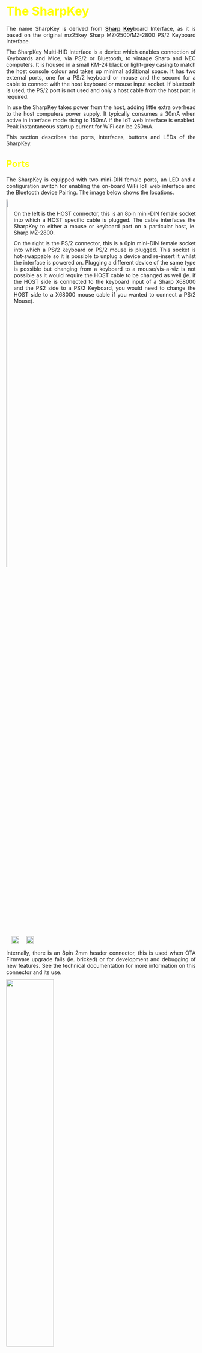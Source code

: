 ## <font style="color: yellow;" size="6">The SharpKey</font>

<div style="text-align: justify">
The name SharpKey is derived from <b><u>Sharp</u></b> <b><u>Key</u></b>board Interface, as it is based on the original mz25key Sharp MZ-2500/MZ-2800 PS/2 Keyboard Interface.
<div style="padding-top: 0.8em;"></div>
The SharpKey Multi-HID Interface is a device which enables connection of Keyboards and Mice, via PS/2 or Bluetooth, to vintage Sharp and NEC computers. It is
housed in a small KM-24 black or light-grey casing to match the host console colour and takes up minimal additional space. It has two external ports, one for a PS/2 keyboard or mouse and the second
for a cable to connect with the host keyboard or mouse input socket. If bluetooth is used, the PS/2 port is not used and only a host cable from the host port is required.
<div style="padding-top: 0.8em;"></div>
In use the SharpKey takes power from the host, adding little extra overhead to the host computers power supply. It typically consumes a 30mA when active in interface mode rising to 150mA if the IoT web interface is enabled. Peak instantaneous startup current for WiFi can be 250mA.
</div>

<div style="padding-top: 0.8em;"></div>
<div style="text-align: justify">
This section describes the ports, interfaces, buttons and LEDs of the SharpKey.
<div style="padding-top: 0.8em;"></div>
</div>

#### <font style="color: yellow;" size="5">Ports</font>

<div style="text-align: justify">
The SharpKey is equipped with two mini-DIN female ports, an LED and a configuration switch for enabling the on-board WiFi IoT web interface and the Bluetooth device Pairing. The image
below shows the locations.
<div style="padding-top: 0.8em;"></div>
<div style="float: left;">
<img src='http://eaw.app/images/SharpKey_ExternalTop.png' height="50%" width='50%'/>
</div><br>
<div style="padding-top: 0.8em;"></div>
On the left is the HOST connector, this is an 8pin mini-DIN female socket into which a HOST specific cable is plugged. The cable interfaces the SharpKey to either a mouse or keyboard port
on a particular host, ie. Sharp MZ-2800.<br>
<div style="padding-top: 0.8em;"></div>
On the right is the PS/2 connector, this is a 6pin mini-DIN female socket into which a PS/2 keyboard or PS/2 mouse is plugged. This socket is hot-swappable so it is possible to unplug a 
device and re-insert it whilst the interface is powered on. Plugging a different device of the same type is possible but changing from a keyboard to a mouse/vis-a-viz is not possible as it
would require the HOST cable to be changed as well (ie. if the HOST side is connected to the keyboard input of a Sharp X68000 and the PS2 side to a PS/2 Keyboard, you would need to change the HOST
side to a X68000 mouse cable if you wanted to connect a PS/2 Mouse).
<div style="padding-top: 0.8em;"></div>
</div>

<div style='content: ""; clear: both; display: table;'>
    <div style='width: 26%; padding: 5px; padding-left: 1em; float: left'>
        <img src='http://eaw.app/images/SharpKey_ExternalHostDIN.png' height="31%" width='100%'/>
    </div>
    <div style='width: 25%; padding: 5px; padding-left: 1em; float: left'>
        <img src='http://eaw.app/images/SharpKey_ExternalPS2DIN.png' height="30%" width='100%'/>
    </div>
</div>

<div style="padding-top: 0.8em;"></div>
<div style="text-align: justify">
Internally, there is an 8pin 2mm header connector, this is used when OTA Firmware upgrade fails (ie. bricked) or for development and debugging of new features. See the technical documentation for
more information on this connector and its use.
</div>
<div style="padding-top: 0.8em;"></div>
<div>
    <img src='http://eaw.app/images/SharpKey_Internals.png' height="50%" width='50%'/>
</div>

#### <font style="color: yellow;" size="5">LEDs</font>

<div style="text-align: justify">
The Blue Activity LED is used to indicate device operation and warn of errors or device status.
<div style="padding-top: 0.8em;"></div>
During normal operation, the Activity LED lights up for a second when the interface is powered on and then the LED powers off. If there is no PS/2 device connected, the LED will light permanently
until a PS/2 device is connected (or Bluetooth enabled and a device pairs with the SharpKey). During keyboard activity, the LED will pulse on each key press. During mouse activity, the LED will
only light up if the 'third wheel button' is pressed and the mouse enters configuration mode.
</div>
<div style="padding-top: 0.8em;"></div>

| LED State           | Occurrence       | Description                    |
| ---------           | -----------      | -----------                    |
| On                  | During power up  | Lights for 1 second then turns off. This indicates normal power up and initialisation successful. |
|                     | Normal use       | PS/2 Keyboard or mouse not connected, Bluetooth device not paired. |
| Off                 | During power up  | Device failure. |
|                     | Normal use       | Device running normally. |
| Pulsing             | Normal use       | LED lights briefly on each keyboard key pressed. |
|                     | WiFi Selection   | LED pulses 1 flash per 0.5 seconds when the WiFi key is being pressed for more than 2 seconds and the SharpKey indicates configured WiFi Client/Access Point mode selected. |
|                     |                  | LED Pulses 1 flash per 0.25 seconds when the WiFi key is being pressed for more than 5 seconds and the SharpKey indicates default parameter Access Point mode selected. |
|                     | Bluetooth Pairing| LED Pulses 1 flash per 0.125 seconds when the WiFi key is being pressed for more than 10 seconds and Bluetooth Pairing mode selected. |
|                     | NVS Reset        | LED Pulses 1 long flash per second when the WiFi key is being pressed for more than 15 seconds and NVS Reset is selected. |



#### <font style="color: yellow;" size="5">Switches</font>

<div style="text-align: justify">
The WiFi/Bluetooth configuration switch is located within the SharpKey casing and accessed via a pin-hole on the casing top, next to the LED. A non-conducting rod needs to be used, inserting
it into the pin-hole and depressing the internal switch.
<div style="padding-top: 0.8em;"></div>
The length of time the switch is depressed indicates the feature the user wishes to access. 
</div>
<div style="padding-top: 0.8em;"></div>

| Time Switch Depressed | LED | Feature |
| --------------------- | --- | ------- |
| 1 second              | Off.                 | Cancel any selected feature, ie. WiFi mode or Bluetooth pairing. |
| 2 key presses in 1 second | SharpKey reboots and LED will light until a key is pressed or mouse moved.                 | Reboot SharpKey. Used if you need to reboot the SharpKey, for example, changing from PS/2 to Bluetooth after disconnecting PS/2 device. |
| 2 - 4 seconds         | Flashes 2 times per second.                 | Select configured WiFi mode, Access Point or Client. |
| 5 - 9 seconds         | Flashes 4 times per second.                 | Select default parameter WiFi Access Point mode. |
| 10 - 14 seconds       | Flashes 8 times per second.                 | Select Bluetooth Pairing mode. |
| 15 - 19 seconds       | Flashes one long pulse per second.          | Select NVS Reset mode (clear all settings and restore to factory mode). |

See the relevant section for more information on accessing and using the different features.

#### <font style="color: yellow;" size="5">Cables</font>

<div style="text-align: justify">
Each host machine has different electrical and mechanical specifications for its keyboard and mouse inputs. The SharpKey is able to manage the electrical and protocol requirements but
the mechanical requirement must be met with a physical cable.
<div style="padding-top: 0.8em;"></div>
This means each host machine keyboard and mouse input port requires a unique cable from the SharpKey into the host keyboard or mouse port. On Sharp machines, the mouse port is common so
only one cable is required to connect the SharpKey to any Sharp mouse port. The different cables can be seen below.
<div style="padding-top: 0.8em;"></div>
</div>

<div style='content: ""; clear: both; display: table;'>
    <div style='width: 40%; padding: 5px; padding-left: 1em; float: left'>
        <img src='http://eaw.app/images/SharpKey_CableMZ2500.png' height="50%" width='100%'/>
    </div>
    <div style='width: 34%; padding: 5px; padding-left: 1em; float: left'>
        <img src='http://eaw.app/images/SharpKey_CableX68000.png' height="50%" width='100%'/>
    </div>
</div>
<div style='content: ""; clear: both; display: table;'>
    <div style='width: 23.33%; padding: 5px; padding-left: 1em; float: left'>
        <img src='http://eaw.app/images/SharpKey_CableMZ2800.png' height="50%" width='100%'/>
    </div>
    <div style='width: 33.33%; padding: 5px; padding-left: 1em; float: left'>
        <img src='http://eaw.app/images/SharpKey_CableX1.png' height="50%" width='100%'/>
    </div>
    <div style='width: 33.33%; padding: 5px; padding-left: 1em; float: left'>
        <img src='http://eaw.app/images/SharpKey_CableMouse.png' height="50%" width='100%'/>
    </div>
</div>

<div style="text-align: justify">
Each cable has an 8pin mini-DIN connector attached (the MZ-2500 has 2 so either side connector can be used) which plugs into the SharpKey. The opposite end of the cable plugs into the host keyboard or mouse
port.
</div>

#### <font style="color: yellow;" size="5">Connecting the SharpKey</font>

<div style="text-align: justify">
Connecting the SharpKey is simply a matter of obtaining the correct cable for your host machine, either keyboard or mouse, plugging the 8pin mini-din end into the SharpKey and the opposite
end into your host machine keyboard or mouse port. 
<div style="padding-top: 0.8em;"></div>
If you intend to use a PS/2 Keyboard or PS/2 mouse, insert the keyboard/mouse 6pin mini-din connector into the opposite end of the SharpKey. If you are intending to use Bluetooth then no
connection needs to be made with the PS/2 port on the SharpKey.
<div style="padding-top: 0.1em;"></div>
<p style="line-height: 1.2;"><font style="color: silver;" size="4">NB. Bluetooth will only be enabled when no PS/2 device is connected.</font></p>
<div style="padding-top: 0.1em;"></div>
Once the cables have been connected, power on your machine and use the PS/2 keyboard/mouse or Bluetooth keyboard/mouse as normal. If any keyboard keys do no map correctly to the host
keys, you can use the IoT web interface to add key mappings as required.
<div style="padding-top: 0.1em;"></div>
<p style="line-height: 1.2;"><font style="color: silver;" size="4">NB. Bluetooth devices require pairing and once paired, on power up, may take a few seconds to connect. When using Bluetooth at power up, wake the bluetooth devices up by repeatedly hitting the shift key or shaking
the mouse, this is necessary as the device will be in sleep mode and the SharpKey wont be able to connect.</font></p>
</div>


#### <font style="color: yellow;" size="5">Bluetooth Pairing</font>


<div style="text-align: justify">
In addition to PS/2 HID devices, Bluetooth wireless devices can also be connected to the SharpKey.
<div style="padding-top: 0.8em;"></div>
In order to use Bluetooth, <u>No</u> PS/2 device should be connected to the SharpKey. If the SharpKey detects a PS/2 device during startup it will not enable Bluetooth.  The Bluetooth transceiver in the ESP32 is
not so powerful so your device needs to be in a 1m range or less (some devices, typically mice, operate over a much longer distance). 
<div style="padding-top: 0.8em;"></div>
On receipt, in <i>factory default mode</i> or after an <i>NVS Clear</i> function, the SharpKey will perform a Bluetooth scan looking for nearby devices which are in Pair mode. Simply press the <i>pairing</i> button on your keyboard or mouse device and within 5-10 seconds it should connect
without requiring a pairing PIN.
<div style="padding-top: 0.8em;"></div>
Upto 5 additional devices can be paired with the SharpKey (which will operate simultaneously if all 5 devices are connected) can be added by placing the SharpKey into <i>Pairing Mode</i>. To enter <i>Pairing Mode</i> press the Wifi/Config Enable switch for 10-15 seconds, as you hold the key
you will notice the Blue LED change pattern:
<ul style="line-height: 0.6em;"><font size="3">
<li>2-5 seconds it will flash twice per second which indicates <i>WiFi Enable Mode</i> is selected if you release the switch.</li>
<li>5-10 seconds it will flash 4 time per second indicating <i>Default WiFi Mode</i> is selected if you release the switch.</li>
<li>10-15 seconds it will flash 8 times per second indicating <i>Bluetooth Pairing Mode</i> selected if you release the switch.</li>
</font></ul>

Release the switch after 10 seconds and the SharpKey will enter pairing mode and connect with any HID devices it finds in Pairing mode. The SharpKey stays in 
pairing mode for 60 seconds during which time it will pair with as many HID devices it finds.
<div style="padding-top: 0.8em;"></div>
Device authentication (PIN entry) has been programmatically disabled for the SharpKey as it has no means to display a pairing PIN. This method generally works well for most BLE and BT Classic devices
but should your device require a PIN which cannot be disabled, after about 10 seconds the Blue LED will start flashing with 3 long pulses, repeated every second. If you see the LED flashing then enter the PIN code '<u>1234</u>' on your keyboard and press ENTER. If the LED continues
to flash, repeat the PIN entry until it pairs and the LED stops flashing.
<div style="padding-top: 0.8em;"></div>
On future power cycles of the SharpKey it will be necessary to shake or wake your bluetooth device so that it reconnects. This can be achieved by pressing the <i>Shift</i> key repeatedly on your keyboard or moving your mouse. If the bluetooth devices isnt woken, the SharpKey wont be able to see
it and connect. It can take 1-10 seconds to reconnect depending on your device and range from the SharpKey (the further the distance the longer it may take due to the ESP32 Bluetooth transceiver not being very powerful).
</div>


#### <font style="color: yellow;" size="5">Accessing the IoT Web Interface</font>

<div style="text-align: justify">
The SharpKey has several preconfigured keyboard maps, factory default set to a UK keyboard layout on all of the supported host machines. Using hotkeys (see below) it is possible to select a different map.
<div style="padding-top: 0.8em;"></div>
The in-built maps will evolve over time to support more keyboards and these updates will be distributed as a firmware update. Keyboards layouts currently supported are:
<ul style="line-height: 0.6em;"><font size="3">
  <li>Wyse KB-3926 UK Layout</li>
  <li>Generic OADG109 Japanese Layout</li>
  <li>Sanwa SKB-L1 Japanese Layout</li>
  <li>Perixx Periboard 810 UK Layout</li>
  <li>OMOTON K8508 UK Layout</li>
</font></ul>

There exists however an edge case of a key not working or not working the way it should for
an individual user, also other users may find their regional (country) keyboards not working well and these shortcomings needs to be addressed by the user who has more hands on experience.
To this end, the SharpKey can be configured to map any PS/2 code or code combinations into a key sequence expected by the active host. Bluetooth scancodes are internally mapped to PS/2 scancodes 
so all keyboard type (PS/2 or Bluetooth) mapping is performed using PS/2 codes.
<div style="padding-top: 0.8em;"></div>
In order to make changes the SharpKey is equipped with an in-built web server using WiFi technology and can be configured in Access Point mode (you connect your WiFi device to the SharpKey) or Client mode
where the SharpKey uses stored credentials to connect with your home network router.
<div style="padding-top: 0.8em;"></div>
To access the web interface, the SharpKey needs to enable the wifi Access Point or Client transceiver. This is done via the <a href="/sharpkey-usermanual/#switches">WiFi/BT Config switch</a>.
<div style="padding-top: 0.8em;"></div>
There are two WiFi modes, Access Point and Client:
<ul>
<li>Access Point is where the SharpKey acts as a WiFi router and you search via your computer/phone wifi settings for the WiFi network:
<font style="color: Tan;">sharpkey</font> and connect using the password: <font style="color: Tan;">sharpkey</font>. The SSID and password can be changed in the configuration but should you forget your changes, pressing the  WiFi/BT switch for more than 5 seconds
will force the SharpKey to enter Access Point mode using the aforementioned defaults.</li>
<li>Client mode is where the SharpKey connects to your home network, details of which must be pre-entered into the SharpKey via the Access Point mode. Once set, each time the SharpKey enters WiFi mode
it will automatically try to connect to your router, using DHCP (your router allocates it an address) or with a fixed address you provide.</li>
</ul>

The steps for accessing each of the modes can be seen in the table below.
<div style="padding-top: 0.8em;"></div>
</div>

| Mode                        | How to Access | Description                                |
| ----                        | ------------- | -----------                                |
| Access Point mode.<br>Initial setup or by forcing default mode. | Initial factory setup, pressing the WiFi switch for 5-10 seconds will enter WiFi Access Point mode. If a bad configuration has been made or you have a network change, press the WiFi switch for 5-10 seconds to load default parameters and enter Access Point mode. | Search on your computer or phone WiFi settings menu for the network:<font style="color: Tan;">sharpkey</font>. Connect with this network and enter the password:<font style="color: Tan;">sharpkey</font>. After successful connection, open a web browser and enter in the address bar: http://192.168.4.1 - you will now be able to access the SharpKey and configure the WiFi via <font style="color: Tan;">WiFi Manager</font>.|
| Access Point mode.          | Once the SharpKey has been configured and you selected AP Mode in the WiFi Manager, pressing the WiFi switch for 2-5 seconds will enter Access Point mode. | This mode is where you have selected Access Point mode via the WiFi Manager menu in the browser configuration. You can change the network name (SSID), password and IP address range to suit your requirements. In this mode you will always connect to the SharpKey by joining its network in the WiFi settings menu of your computer or phone and access the configuration web page using the settings you provided. |
| Client (also called Station) mode. | Once the SharpKey has been configured and you selected Client Mode in the WiFi Manager, pressing the WiFi switch for 2-5 seconds will enter Client mode. | This mode allows the SharpKey to connect with your network via WiFi login to your router. During the initial connection in Access Point mode, under the WiFi Manager menu, select and setup Client mode with your router credentials. Once configured, everytime you enable WiFi the SharpKey will connect to your router and be accessible by an allocated IP address on your network or a fixed IP address you entered in the WiFi Manager menu. |

<div style="text-align: justify">
After pressing the WiFi configuration switch for the required amount of time the device will reboot and enter the requested WiFi mode. The blue led will light and if it remains lit then an error has occurred. If it briefly flashes several times then the desired WiFi configuration has been setup and established.
<div style="padding-top: 0.8em;"></div>
If all is successful and you have either joined the Access Point network or the SharpKey has connected to your network, opening a browser and entering the correct IP address, (ie. http://192.168.4.1 for the initial Access Point mode) will see the status screen below.
The correct IP address is the one you configured in WiFi Manager, or in the case of Client Mode with DHCP enabled, the one allocated by your router which you can find by looking at the admin page of your router.
<div style="padding-top: 0.8em;"></div>
A visual indication of the SharpKey connecting to your
</div>


<img src='http://eaw.app/images/SharpKey_Status_v104.png' height="80%" width='80%' style="margin-left: auto; margin-right: auto; display: block;"/>

<div style="padding-top: 0.8em;"></div>

#### <font style="color: yellow;" size="5">Configuring Access Point Mode</font>

<div style="text-align: justify">
The SharpKey factory state automatically starts in Access Point mode when WiFi is enabled. WiFi is enabled by pressing the WiFi/BT Config switch for 2-5 seconds. Once the device is configured, if the device cannot be accessed (for example, due to network change), pressing the WiFi/BT Config switch for 5-10 seconds will automatically enter Access Point mode with default parameters.
<div style="padding-top: 0.8em;"></div>
The default parameters in unconfigured Access Point mode are below.
</div>
<div style="padding-top: 0.8em;"></div>

| Parameter      | Value |
| ---------      | ----- |
| SSID (network name) | sharpkey |
| Password       | sharpkey |
| Access Point IP address | 192.168.4.1 |
| Router address | 192.168.4.1 |
| DHCP assigned IP range | 192.168.4.2 - 192.168.4.254 |


<div style="text-align: justify">
After setting the SharpKey into WiFi mode, access the WiFi menu of your computer or phone and select the <font style="color: Tan;">sharpkey</font> network. Enter the password <font style="color: Tan;">sharpkey</font>, your computer or phone will now join the SharpKey network and you can access it's web interface.
<div style="padding-top: 0.8em;"></div>
Enter the URL http://192.168.4.1 into a web browser and you will be presented with the status screen:
</div>

<img src='http://eaw.app/images/SharpKey_Status_v104.png' height="80%" width='80%' style="margin-left: auto; margin-right: auto; display: block;"/>


<div style="text-align: justify">
The status screen shows 2 panels, a <font style="color: Tan;">WiFi Configuration</font> panel which shows the active WiFi configuration being used by the SharpKey and a <font style="color: Tan;">Version Information</font> panel which shows the firmware modules installed along with their version number and the disk filesystem version. This information can be used
for feature verification or fault tracking/raising a support ticket and also to view versions to see if an update pack offers newer software or fixes.
<div style="padding-top: 0.8em;"></div>
In the left side of the screen, called the sidebar menu, are the possible options available to view or configure in the web interface. This document details each of the options in more detail further down.
<div style="padding-top: 0.8em;"></div>
Click on the <font style="color: Tan;">WiFi Manager</font> option in the left sidebar menu. This will start the WiFi Manager configuration screen which will appear like:
</div>

<img src='http://eaw.app/images/SharpKey_WiFiMan_v104.png' height="80%" width='80%' style="margin-left: auto; margin-right: auto; display: block;"/>

<div style="text-align: justify">
You now have a choice, configure the SharpKey as an Access Point or as a Client. Access Point means the SharpKey provides the WiFi network and your computer/phone needs to connect with it via the WiFi settings menu. Client mode means you enter details of your home network and the SharpKey will automatically connect to your home network and your computer or phone
will see it as a device on your network.

If you decide to use Access Point mode, you can leave it configured with the defaults, or change them with the <i>Configure WiFi</i> panel below.
</div>

<img src='http://eaw.app/images/SharpKey_WiFiMan_APConfig_v104.png' height="80%" width='80%' style="margin-left: auto; margin-right: auto; display: block;"/>


<div style="text-align: justify">
The options for the Access Point mode in the <i>Configure WiFi</i> panel are:
</div>
<div style="padding-top: 0.8em;"></div>

| Option    | Description |
| ------    | ----------- |
| WiFi Mode | Select the type of mode required, in this instance click on <font style="color: Tan;">Access Point</font>. |
| SSID      | This is the network name you will see on your computer or phone when you go to the Wifi settings menu and scan for available networks. Either leave it as default or change to a meaningful name. |
| Password  | This is the password your computer or phone will request when you choose to join the network identified by SSID. |
| IP Address| This is the IP address range the SharpKey will use for its DHCP server which allocates any connecting clients requesting an address. This value should end with a .1 which is assigned to the SharpKey and the DHCP server will allocate addresses xxx.xxx.xxx.2 - 254 to a connecting client. |
| Netmask   | This is the network mask used for filtering and masking IP addresses. Unless you are network savvy, always set this address to 255.255.255.0. |
| Gateway   | This is the gateway a computer or phone needs to route network requests. This should be the same as IP Address as the SharpKey doesnt perform routing. |


<div style="text-align: justify">
Once you have entered the required settings, press on <font style="color: Wheat;">Save</font> and the data will be validated. If the data is correct, a message will be displayed in green advising you all is ok and to press Reboot. If the message is in red, take note of the error and correct accordingly, pressing <font style="color: Wheat;">Save</font> once the error has been fixed.
<div style="padding-top: 0.8em;"></div>
After a successful save, press reboot and the SharpKey will reboot,  immediately entering WiFi mode for data confirmation (ie. you dont need to press the WiFi/BT Config switch again). Just allow a few seconds and then join with the SharpKey network using your computer or phones WiFi settings menu. Once connected to the SharpKey network, open a browser and enter the IP Address you 
chose in the <i>Configure WiFi</i> panel and you will be immediately taken to the SharpKey status menu.
</div>



#### <font style="color: yellow;" size="5">Configuring Client Mode</font>

<div style="text-align: justify">
The SharpKey factory state automatically starts in Access Point mode when WiFi is enabled. Follow the Access Point mode configuration up until you see the SharpKey status screen and follow the instructions below.
</div>

<div style="text-align: justify">
Click on the 'WiFi Manager' option in the left sidebar menu. This will start the WiFi Manager configuration screen which will appear like:
</div>

<img src='http://eaw.app/images/SharpKey_WiFiMan_v104.png' height="80%" width='80%' style="margin-left: auto; margin-right: auto; display: block;"/>

<div style="text-align: justify">
You now have a choice, configure the SharpKey as an Access Point, in which case follow the <font style="color: Tan;">Configure Access Point Mode</font> instructions, or configure the SharpKey in Client Mode.
<div style="padding-top: 0.8em;"></div>
If you decide on Client Mode, click on the <font style="color: Tan;">Client</font> radio button and the <i>Configure WiFi</i> panel will update to request Client parameters. There are two distinct Client mode's of operation, either <font style="color: Tan;">DHCP Enabled</font> where the router provides all network connection information or <font style="color: Tan;">DHCP Disabled</font> where you manually specify network parameters.
<div style="padding-top: 0.8em;"></div>
The initial parameters requested in the <i>Configure WiFi</i> panel appear below, which is the same for DHCP Enabled or Disabled mode.
</div>
<div style="padding-top: 0.8em;"></div>

| Option    | Description |
| ------    | ----------- |
| WiFi Mode | Select the type of mode required, in this instance click on <font style="color: Tan;">Client</font>. |
| SSID      | This is the network name you want the SharpKey to join with in order to establish a connection with your home network. |
| Password  | This is the password the SharpKey will provide to your router to authenticate itself and establish a connection. |
| DHCP Mode | This specifies wether you want your router to provide all network information (Enabled) or you will manually provide it (Disabled). |

The panel will appear as indicated below:

<img src='http://eaw.app/images/SharpKey_WiFiMan_ClientDHCPConfig_v104.png' height="80%" width='80%' style="margin-left: auto; margin-right: auto; display: block;"/>

<div style="text-align: justify">
Should you decide to use DHCP Disabled mode, additional parameters are requested in the <i>Configure WiFi</i> panel:
</div>
<div style="padding-top: 0.8em;"></div>

| Option    | Description |
| ------    | ----------- |
| IP Address| This is the address the SharpKey will use for itself on your home network. You will connect to the SharpKey using this address in your browser, ie. http://&lt;IP Address&gt;. |
| Netmask   | This is the filter and masking parameter in order for your SharpKey to occupy parts of a subnet. Unless your network savvy, enter 255.255.255.0 |
| Gateway   | This is the IP address of the device on your network which acts as a gateway to the internet/intranet. The SharpKey is not internet aware so enter the same value as the IP Address above. |

The updated panel will appear as indicated below:

<img src='http://eaw.app/images/SharpKey_WiFiMan_ClientConfig_v104.png' height="80%" width='80%' style="margin-left: auto; margin-right: auto; display: block;"/>


<div style="text-align: justify">
Once you have set the correct mode of operation and entered the requested parameters press <font style="color: Wheat;">Save</font> and the parameters will be validated and updated. Should the parameters be valid a green success message will appear indicating this and requesting you to press reboot. Should the parameters be invalid, a red message will appear indicating which entry is incorrect, fix it and press <font style="color: Wheat;">Save</font> again.
<div style="padding-top: 0.8em;"></div>
After a successful save, press <font style="color: Wheat;">Reboot</font> on the left side-bar and the SharpKey will reboot. Press the WiFi switch again if you want to enter WiFi mode with the new settings. If the SharpKey fails to join with the network the LED will stay lit otherwise will blink several short pulses to confirm WiFi connection. If the SharpKey fails to enter WiFi mode (ie. cannot connect with your router), the LED will remain lit and after 1 minute
it will reboot. In this situation, press the WiFi/BT Config switch for 5-8 seconds and it will enter WiFi Access Point mode with default settings so you can reconfirm the credentials you entered.
</div>


#### <font style="color: yellow;" size="6">OTA Updates</font>


<div style="text-align: justify">
The SharpKey is equipped with a feature to allow updates to its internal firmware or disk filing system. The firmware or filesystem can be upgraded for newer features or to fix known bugs. 
<div style="padding-top: 0.8em;"></div>
In order to use the OTA Updates feature, access the web interface using the Access Point/Client information above and open a browser to load the initial status page, ie:
</div>

<img src='http://eaw.app/images/SharpKey_Status_v104.png' height="80%" width='80%' style="margin-left: auto; margin-right: auto; display: block;"/>

<div style="text-align: justify">
Click on the <font style="color: Tan;">OTA Update</font> option in the left sidebar menu. This will start the OTA Update configuration screen which will appear like:
</div>

<img src='http://eaw.app/images/SharpKey_OTA_v104.png' height="80%" width='80%' style="margin-left: auto; margin-right: auto; display: block;"/>


<div style="text-align: justify">
The OTA Update screen shows 4 panels:
   
<ul>
 <li>a <font style="color: Tan;">Version Information</font> panel which shows the firmware modules installed along with their version number and the disk filesystem version. This information can be used
for feature verification or fault tracking/raising a support ticket and also to view versions to see if an update pack offers newer software or fixes.</li>
<li>an <font style="color: Tan;">ESP32 Partitions</font> panel which shows the layout of the NVS Flash RAM on the ESP32 SoC which powers the SharpKey. The information of interest is the Partion Names: ota_0, ota_1 and filesys. The SharpKey uses a fault tolerant update system in a round robin method. If the current firmware is running on partition ota_0 then any updates will be placed onto ota_1. After update, should
the SharpKey fail to boot an automatic rollback is performed and the SharpKey will reboot off ota_0. This is not the case for the filesystem <font style="color: Tan;">filesys</font>, if an update fails then the filesystem may be corrupted and the web interface will fail to work. In this case an external programming probe needs to be connected to the SharpKey in order to reflash the filesystem. This is a rare occurrence and
only happens due to software bugs or power outages.</li>
<li>a <font style="color: Tan;">Firmware Upload</font> panel which allows you to select a new firmware file and upload it into the SharpKey.</li>
<li>a <font style="color: Tan;">File Pack Upload</font> panel which allows you to select a new filesystem image file and upload it into the SharpKey.</li>
</ul>

In order to upgrade the firmware, click on the <font style="color: Wheat;">Select file</font> button in the <font style="color: Tan;">Firmware Upload</font> panel and choose a stored or downloaded firmware image. Validation will occur before programming so if you choose the wrong image, the SharpKey will refuse to update. Validation will also check the version and block the update if the version chosen is the same as the current firmware. Once selected, the panel will update as follows:
</div>

<img src='http://eaw.app/images/SharpKey_FirmwareUpdateSelect.png' height="80%" width='80%' style="margin-left: auto; margin-right: auto; display: block;"/>


<div style="text-align: justify">
Click on the <font style="color: Wheat;">Upgrade</font> button if you are ready to upload and flash the new firmware into the SharpKey or click <font style="color: Wheat;">Cancel</font> to clear the chosen file. Once you press <font style="color: Wheat;">Upgrade</font> the update procedure will commence, firstly the file will be validated and if valid, file upload will take place and the panel will change showing the status:
</div>

<img src='http://eaw.app/images/SharpKey_FirmwareProgress.png' height="80%" width='80%' style="margin-left: auto; margin-right: auto; display: block;"/>

<div style="text-align: justify">
After a successful upload, a green success message will appear advising you to perform a reboot operation. If a red message appears, reboot the SharpKey and try the firmware upload again. The failsafe mechanism will never overwrite the current firmware so you can always restart the SharpKey.
</div>

<img src='http://eaw.app/images/SharpKey_FirmwareSuccess.png' height="80%" width='80%' style="margin-left: auto; margin-right: auto; display: block;"/>

<div style="text-align: justify">
In order to upgrade the filepack (the filesystem which contains key mapping images and web server files), click on the <font style="color: Wheat;">Select file</font> button in the <font style="color: Tan;">File Pack Upload</font> panel and choose a stored or downloaded filepack image. Validation will occur before programming so if you choose the wrong image, the SharpKey will refuse to update. Once selected, the panel will update as follows:
</div>

<img src='http://eaw.app/images/SharpKey_FilepackUpdateSelect.png' height="80%" width='80%' style="margin-left: auto; margin-right: auto; display: block;"/>

<div style="text-align: justify">
Click on the <font style="color: Wheat;">Upgrade</font> button if you are ready to upload and flash the new filepack into the SharpKey or click <font style="color: Wheat;">Cancel</font> to clear the chosen file. Once you press Upgrade the update procedure will commence, firstly the file will be validated and if valid, file upload will take place and the panel will change showing the status:
</div>

<img src='http://eaw.app/images/SharpKey_FilepackProgress.png' height="80%" width='80%' style="margin-left: auto; margin-right: auto; display: block;"/>

<div style="text-align: justify">
After a successful upload, a green success message will appear advising you to perform a reboot operation.
<div style="padding-top: 0.8em;"></div>
If a red message appears, reboot the SharpKey and try the filepack upload again. In this situation, where a filepack update has failed, if the SharpKey fails to enter WiFi mode then there is a good chance the filesystem is corrupted. The SharpKey interface will continue
to operate but no access will be possible to the web interface. In order to correct this, an external programming probe needs to be connected to the SharpKey in order to reflash the filesystem. See the technical documentation on a correct procedure. The situation where a filepack upload fails and corruption occurs should be very rare, just ensure power is continuously applied
to the SharpKey during an upload.
</div>

<img src='http://eaw.app/images/SharpKey_FilepackSuccess.png' height="80%" width='80%' style="margin-left: auto; margin-right: auto; display: block;"/>


## <font style="color: yellow;" size="6">Key Map Editor</font>

<div style="text-align: justify">
To cater for unmapped key combinations or keyboards with different layout, configuration and scan codes, the SharpKey allows keyboard map editting. The key maps can be updated via the in-built keymap editor or via a local file save-edit-upload procedure using a tool such as <font style="color: Tan;">dhex</font>. If the key mapping file becomes corrupted you can upload a backup from local file or
let the SharpKey reload from the internal default map so another attempt at key map editting can be made.
<div style="padding-top: 0.8em;"></div>
Given the differences between the various supported machines, the key map editor and it's data differ per model, so a section is dedicated to each machine below, describing the mapping logic and the editor use in making changes. The keymap can only be editted for the active host detected by the SharpKey on startup. If a host is not detected then no keymap editting option will 
appear in the left side bar menu.
<div style="padding-top: 0.8em;"></div>
The basic key map editor, common to all supported hosts, is based on a hex input table, with mapping priority top down, where each entry in the table specifies one key map. Data can be entered in hex or decimal values and some input fields have popover boxes which aid in choosing features such as SHIFT key to aid in the configuration process. 
<div style="padding-top: 0.8em;"></div>
To access the keymap editor of the active host, start the web interface using the Access Point/Client information above and open a browser to load the initial status page, an example of which is below.
</div>

<img src='http://eaw.app/images/SharpKey_Status_v104.png' height="80%" width='80%' style="margin-left: auto; margin-right: auto; display: block;"/>

<div style="text-align: justify">
Click on the <font style="color: Wheat;">&lt;HOST&gt; KeyMap</font> option in the left sidebar menu. This will start the key map editor screen for the active host which will be similar to the example below.
</div>

<img src='http://eaw.app/images/SharpKey_MZ2528_KeyMap_v104.png' height="80%" width='80%' style="margin-left: auto; margin-right: auto; display: block;"/>

<div style="text-align: justify">
There are 2 panels in the keymap editor, one is for direct input and editting of the key map values, the second is for saving and loading of a keymap file to a local disk. The latter option can be used for backup or to allow external editting of the keymap using local computer tools.
<div style="padding-top: 0.8em;"></div>
In the <font style="color: Tan;">KeyMap Editor</font> panel, a table will be displayed, based on responsive technology which will auto size to the viewable window, use the mouse scroll wheel to scroll down or the TAB/Cursor keys to scroll left and right.
<div style="padding-top: 0.8em;"></div>
The table headers differ depending on the active host and will be described in more detail in the host sections below.
<div style="padding-top: 0.8em;"></div>
The editor can add, delete, swap, save changes or reload using the four buttons amd two columns on the right of the table as follows: 
<ul>
<li>to add a column, click the green + symbol and a blank line will appear on the row below the +. All values will be set to disabled and require completion to become active.</li>
<li>to delete a single row, click the red - symbol ON the row you wish to delete.</li>
<li>to delete multiple rows, click on the Tick Box to the right of each row to be deleted. When one or more tick boxes are ticked, the blue <font style="color: Wheat;">Delete</font> button will be made active, press <font style="color: Wheat;">Delete</font> and the rows will be removed.</li>
<li>to swap TWO rows, click the Tick Box to the right of each row, TWO rows only should be ticked. Once two rows have been ticked, the blue <font style="color: Wheat;">Swap</font> button will be made active, press <font style="color: Wheat;">Swap</font> and the rows will be swapped.</li>
<li>to save the keymap (make it active on next reboot), once you have made data changes the blue <font style="color: Wheat;">Save</font> button will be made active, click on it to save the changes.</li>
<li>once changes have been made, the blue <font style="color: Wheat;">Reload</font> button will be made active, clicking this button at any time will discard all changes and reload the keymap.</li>
</ul>

Messages will be displayed in the status box just above the buttons, this is where errors will be reported if any occur.
<div style="padding-top: 0.8em;"></div>
Please see the sections below for more specific keymap detail.
</div>


#### <font style="color: yellow;" size="5">Sharp MZ-2500 / MZ-2800 Key Map</font>

<div style="text-align: justify">
The MZ-2500 and MZ-2800 models share a common key map table. In common with other supported host machines, the key map allows targetting a map at a specific keyboard model (ie. Wyse KB-3296) and a specific host variant (ie. MZ-80B on an MZ-2500). 
<div style="padding-top: 0.8em;"></div>
The MZ-2500/MZ-2800 machines use a keyboard which is based on a 13x8 or 14x8 key matrix where all inactive keys see a logic <font style="color: Tan;">1</font> and an active key sees a logic <font style="color: Tan;">0</font>. The MZ-2500 keyboard matrix can be visualised in the following tables and image along with the keyboard layout. The first table has the column as the horizontal header and the second table has the row as the horizontal header.
</div>
        
        MZ-2500 Keyboard Map.
        
         Row     D7        D6        D5        D4        D3        D2        D1        D0
        ----------------------------------------------------------------------------------
          0      F8        F7        F6        F5        F4        F3        F2        F1
          1      KP -      KP +      KP .      KP ,      KP 9      KP 8      F1O       F9
          2      KP 7      KP 6      KP 5      KP 4      KP 3      KP 2      KP 1      KP 0
          3      BREAK     RIGHT     LEFT      DOWN      UP        RETURN    SPACE     TAB
          4       G         F         E        D         C         B         A         / ?
          5       O         N         M        L         K         J         I         H
          6       W         V         U        T         S         R         Q         P
          7       , <       . >       _        YEN |     ^ '¿      Z ¿       Y         X ¿ 
          8       7 '       6 &       5 %      4 $       3 #       2 "       1 !       0
          9                 [ {       @ `      - =       ; +       : *       9 )       8 (
         10       KP /      KP *      ESC      BACKSPACE INST/DEL  CLR/HOME  COPY      ] }
         11                                    CTRL      KANA      SHIFT     LOCK      GRAPH
         12                                                                  KJ2       KJ1 
         13                                                                  HELP      ARGO 
        
         Col      0        1         2         3         4         5         6         7        8        9        10       11       12      13
         --------------------------------------------------------------------------------------------------------------------------------------
         D0       F1       F9        KP 0      TAB       / ?       H         P         X        0        8 (      ] }      GRAPH    KJ1     ARGO
         D1       F2       F10       KP 1      SPACE     A         I         Q         Y        1 !      9 )      COPY     LOCK     KJ2     HELP
         D2       F3       KP 8      KP 2      RETURN    B         J         R         Z        2 "      : *      CLR/HOME SHIFT
         D3       F4       KP 9      KP 3      UP        C         K         S         ^ '¿     3 #      ; +      INST/DEL KANA
         D4       F5       KP ,      KP 4      DOWN      D         L         T         YEN |    4 $      - =      BACKSPACE CTRL
         D5       F6       KP .      KP 5      LEFT      E         M         U         _        5 %      @ `      ESC
         D6       F7       KP +      KP 6      RIGHT     F         N         V         . >      6 &      [ {      KP *
         D7       F8       KP -      KP 7      BREAK     G         O         W         , <      7 '               KP /


<img src='http://eaw.app/images/SharpKey_MZ2500_KeyboardLayout.png' height="80%" width='80%' style="margin-left: auto; margin-right: auto; display: block;"/>
<img src='http://eaw.app/images/SharpKey_MZ2500_KeyboardMatrix.png' height="80%" width='80%' style="margin-left: auto; margin-right: auto; display: block;"/>

<div style="text-align: justify">
The MZ-2800 keyboard matrix can be visualised in the following images, the first image is the keyboard layout and the second is the keyboard matrix.
</div>
<img src='http://eaw.app/images/SharpKey_MZ2800_KeyboardLayout.png' height="80%" width='80%' style="margin-left: auto; margin-right: auto; display: block;"/>
<img src='http://eaw.app/images/SharpKey_MZ2800_KeyboardMatrix.png' height="80%" width='80%' style="margin-left: auto; margin-right: auto; display: block;"/>

<div style="text-align: justify">
A PS/2 key (Bluetooth keyboards are internally mapped to PS/2 keys) may require activation of one or more row/column pairs within the keyboard matrix AND possibly deactivation of another row/column pair. To cater for this, 14 parameters are
provided per single key map, all of which need to be configured or defaulted, which is described below.
<div style="padding-top: 0.8em;"></div>
The mapping process traverses the mapping table from top to bottom everytime a PS/2 key is pressed and if a key is matched, the MZ-2500/2800 output matrix is updated using a <font style="color: Tan;">Make Row</font> parameter which points to a row in the matrix and a <font style="color: Tan;">Make Key</font> parameter which sets, via logical OR, the 8 bit column data for that row. 
Upto 3 matrix bits can be set (3 key presses on the MZ-2500/2800 keyboard) per PS/2 key. Upto 2 matrix releases can be set per PS/2 key. A key release is used when a modifier may already have been pressed, ie. SHIFT and it needs to be released to set the required key into the matrix. Both set and releases use logic <font style="color: Tan;">1</font> to indicate an active state.
<div style="padding-top: 0.2em;"></div>
<p style="margin-left:2%; margin-right: 1%;"><font size="4">ie. Make Row 1 = 0x01, Make Key 1 = 0x80 - Using the MZ-2500 matrix map below, this combination would see the KeyPad Minus key being pressed on the output matrix which is sent to the MZ-2500 as keyboard input, the MZ-2500 would then react by detecting and acting on a KeyPad Minus key being pressed.</font></p>
<div style="padding-top: 0.2em;"></div>
In the mapping table, for the matrix Row and Key values, a set bit = 1 and a reset bit = 0 which is the inverse of the actual MZ-2500/MZ-2800 keyboard matrix state but makes understanding and configuration easier. If the Row is set to 255 (0xFF), which is a marker value indicating an unused parameter, then that particular entry is ignored. 
<div style="padding-top: 0.8em;"></div>
The following table describes each configurable parameter forming a single key map.
</div>
<div style="padding-top: 0.8em;"></div>

| Parameter        | Description |
| ---------        | ----------- |
| PS/2 KeyCode     | This is the raw PS/2 Keyboard Code for any given key excluding E0/E1 or Break modifiers which are reflected in the PS/2 Control Key flag. |
| PS/2 Control Key | This is the control keys to be matched for any given PS/2 KeyCode. They include SHIFT, CTRL, CAPS, ALT, ALTGR, GUI, FUNC and BREAK (not break key but key break or release). |
| For Keyboard     | This is a flag to specify a particular PS/2 or Bluetooth keyboard model(s) to which this map will be active if the connected keyboard matches. |                                                              
| For Host Model   | This is a flag to specify a model or set of models the key map is active for. The MZ-2500 can emulate an MZ-80B, MZ-2000 and MZ-2500 and the MZ-2800 can emulate an MZ-2500 or MZ-2800. |                                                            
| Make Row 1       | This is the row in the MZ-2500/MZ-2800 keyboard matrix to activate when the defined PS/2 KeyCode matches. |                                                           
| Make Key 1       | This is the column in the MZ-2500/MZ-2800 keyboard matrix which will be activated for a matching PS/2 KeyCode. |                                                           
| Make Row 2       | Same as Make Row 1, second row activation if required. 0xFF = disabled. |                                                          
| Make Key 2       | Same as Make Key 1.            |                                             
| Make Row 3       | Same as Make Row 1, third row activation if required. 0xFF = disabled. |                                                        
| Make Key 3       | Same as Make Key 1.           |                                            
| Break Row 1      | This is the row in the MZ-2500/MZ-2800 keyboard matrix to be de-activated, if set, when the defined PS/2 KeyCode matches. |
| Break Key 1      | This is the column in the MZ-2500/MZ-2800 keyboard matrix which will be de-activated when PS/2 KeyCode matches. |
| Break Row 2      | Same as Break Row 1, second row to be de-activeted if required. oxFF = disabled. |
| Break Key 2      | Same as Break Key 1.   |


<div style="text-align: justify">
All the keymap parameters are shown in the key map editor using HEX notation, ie:
</div>

<img src='http://eaw.app/images/SharpKey_MZ2528_KeyMap_v104.png' height="80%" width='80%' style="margin-left: auto; margin-right: auto; display: block;"/>

<div style="text-align: justify">
All the keymap rows are stored in the table and the viewable table size is set according to the browser and/or computer screen size. To view hidden rows, use the mouse scroll wheel.
<div style="padding-top: 0.8em;"></div>
Data entry can be made in HEX or DECIMAL notation by clicking on a column and entering a value, then click on the next column and enter a value repeating, or click once then use the TAB key for more rapid data entry. Detail for each column
and it's reqired input values can be seen below.
<div style="padding-top: 0.8em;"></div>
<font style="color: cyan;">PS/2 KeyCode</font> - This column expects a PS/2 or Bluetooth keyboard scancode which can be found in your keyboard user manual or on the web where there are many references.
ie. the key <font style="color: Tan;">A</font> has a generic scancode value of 0x1C. HEX codes are not that user friendly and as there are many keyboards with many differing scancodes it is not possible to offer a picklist.
<div style="padding-top: 0.8em;"></div>
PS/2 scancodes can be represented by multiple bytes, only use the primary byte and ignore extended code seqeuences such as E0/E1/F0 as these are internally processed and the corresponding feature selected in the <font style="color: Tan;">PS/2 Control Key</font> column.
<div style="padding-top: 0.8em;"></div>
<font style="color: cyan;">PS/2 Control Key</font> - This parameter indicates which modifier keys (ie. CTRL, SHIFT etc) are pressed along with the PS/2 scancode in order to make a match. As a hex value is required, the modifier values are as follows:
</div>
<div style="font-size: 20px; border-collapse: collapse; table-layout: fixed; border: 3px;margin: 0;padding:0.2em;">
<table>
<tr>
  <th>Modifier Key</th><th>Value</th> <th>Modifier Key</th><th>Value</th> <th>Modifier Key</th><th>Value</th> <th>Modifier Key</th><th>Value</th>
</tr>
<tr>
  <td>SHIFT</td><td>0x01</td><td>CTRL</td><td>0x02</td><td>CAPS</td><td>0x04</td><td>ALT</td><td>0x08</td>
</tr>
<tr>
  <td>ALTGR</td><td>0x10</td><td>GUI</td><td>0x20</td><td>FUNC</td><td>0x40</td><td>BREAK</td><td>0x80</td>
</tr>
</table>
</div>
<div style="text-align: justify">
A popover picklist has been added to this field, when you click in the field (tabbing into the field wont show the popover) a popover will appear, example below. Click on the key modifiers you require to be matched along with the PS/2 scancode in order for the map to make a match and process the rest of the mapping parameters.
</div>

<img src='http://eaw.app/images/SharpKey_MZ2528_PS2CtrlKey_Popover.png' height="40%" width='40%' style="margin-left: initial; margin-right: auto; display: block;"/>

<div style="text-align: justify">
<font style="color: cyan;">For Keyboard</font> - This column expects an 8bit value, each bit indicates a supported keyboard model and if the active keyboard matches one of the set bits the rest of the mapping parameters will be processed. 
<div style="padding-top: 0.8em;"></div>
Valid values are in the table below with five keyboard models defined and the rest are place markers ready for assigning to a custom keyboard. ie. your own keyboard mappings could be assigned to <font style="color: Tan;">Keyboard 4</font> and using the hotkey SHIFT+CTRL+ESC+KeyPad_4 will set the active keyboard to <font style="color: Tan;">Keyboard 4</font> and your mappings will then be active. 
<div style="padding-top: 0.8em;"></div>
A value of 255 (0xFF) in this field enables the keymap for all keyboard models. Most of the default mappings are enabled for all keyboards, placing your own mapping higher up in the mapping table makes it take priority over the standard map.
</div>
<div style="padding-top: 0.8em;"></div>
<div style="font-size: 20px; border-collapse: collapse; table-layout: fixed; border: 3px;margin: 0;padding:0.2em;">
<table>
<tr>
  <th>Keyboard Model</th><th>Value</th> <th>Keyboard Model</th><th>Value</th> <th>Keyboard Model</th><th>Value</th> <th>Keyboard Model</th><th>Value</th>
</tr>
<tr>
  <td>UK WYSE KB3926</td><td>0x01</td><td>JAPAN OADG109</td><td>0x02</td><td>JAPAN Sanwa SKB-L1</td><td>0x04</td><td>Keyboard 4</td><td>0x08</td>
</tr>
<tr>
  <td>Keyboard 5</td><td>0x10</td><td>Keyboard 6</td><td>0x20</td><td>UK Periboard 810 (BT)</td><td>0x40</td><td>UK OMOTON K8508 (BT)</td><td>0x80</td>
</tr>
</table>
</div>
<div style="text-align: justify">
A popover picklist has been added to this field, when you click in the field (tabbing into the field wont show the popover) a popover will appear, example below. Click on the keyboard models and your mapping will be enabled for the indicated keyboard models or use ALL for all keyboards.
</div>

<img src='http://eaw.app/images/SharpKey_MZ2528_Keyboard_Popover_v104.png' height="40%" width='40%' style="margin-left: initial; margin-right: auto; display: block;"/>


<div style="text-align: justify">
<font style="color: cyan;">For Host Model</font> - This column expects an 8bit value, each bit indicating a machine model the map will be active with. The MZ-2500 is capable of running as an MZ-80B, MZ-2000 and MZ-2550 with each having slightly different key mappings and the MZ-2800 also has differences so this field is used to target a key 
map at a particular machine or set of machines.
<div style="padding-top: 0.8em;"></div>
Valid values are in the table below with a value of 255 (0xFF) indicating all host models.
</div>

<div style="padding-top: 0.8em;"></div>
<div style="font-size: 20px; border-collapse: collapse; table-layout: fixed; border: 3px;margin: 0;padding:0.2em;">
<table>
<tr>
  <th>Host Model</th><th>Value</th> <th>Host Model</th><th>Value</th> <th>Host Model</th><th>Value</th> <th>KHost Model</th><th>Value</th>
</tr>
<tr>
  <td>MZ80B</td><td>0x01</td><td>MZ2000</td><td>0x02</td><td>MZ2500</td><td>0x04</td><td>MZ2800</td><td>0x08</td>
</tr>
</table>
</div>

<div style="text-align: justify">
A popover picklist has been added to this field, when you click in the field (tabbing into the field wont show the popover) a popover will appear, example below. Click on the Host Model and your mapping will be enabled for the indicated models or use ALL for all possible hosts.
</div>

<img src='http://eaw.app/images/SharpKey_MZ2528_HostModel_Popover.png' height="40%" width='40%' style="margin-left: initial; margin-right: auto; display: block;"/>


<div style="text-align: justify">
<font style="color: cyan;">Make Row 1, Row 2, Row 3, Break Row 1, Row 2</font> - This column expects an 4bit value representing a strobe row from 0 to 15. A value of 255 (0xFF) indicates the parameter is not used. Select the row to target in the output matrix when you need to activate/deactivate a key that the host will see.
</div>
<div style="padding-top: 0.8em;"></div>
<div style="text-align: justify">
A popover select list has been added to this field, when you click in the field (tabbing into the field wont show the popover) a popover will appear, example below. Click on Strobe Row you wish to select, the strobe rows and columns appear in the keyboard matrix outlined in the MZ-2500/MZ-2800 documentation or use the MZ-2500 keyboard table above.
</div>

<img src='http://eaw.app/images/SharpKey_MZ2528_MakeRow_Popover.png' height="40%" width='40%' style="margin-left: initial; margin-right: auto; display: block;"/>

<font style="color: cyan;" size="4">Default Mapping Table</font>

<div style="padding-top: 0.8em;"></div>
<div style="text-align: justify">
The table below describes the default map in a easy to understand format.
</div>
<div style="padding-top: 0.8em;"></div>
<font size="4">
<style>
table {
    border-collapse: collapse;
}
tr td {
    padding-top: 0em;
}
tr:nth-child(4) td {
    padding-top: 0;
}
</style>
<table>
  <thead>
    <tr>
      <th>MZ-2500 Key</th>
      <th>MZ-2800 Key</th>
      <th>PS/2 Key</th>
      <th>Description</th>
      <th>PS/2 Keyboard</th>
    </tr>
  </thead>
  <tbody>
    <tr>
      <td>LOCK</td>
      <td>LOCK<sup>*</sup></td>
      <td>Caps Lock</td>
      <td>Shifts and locks upper/lower case characters. Press once to lock upper case, LED light comes on, press again to release and return to lower case characters.</td>
      <td>Wyse KB-3926</td>
    </tr>
    <tr>
      <td>HELP</td>
      <td>HELP<sup>*</sup></td>
      <td>F11</td>
      <td>HELP functionality</td>
      <td>&nbsp;</td>
    </tr>
    <tr>
      <td>BREAK</td>
      <td>BREAK<sup>*</sup></td>
      <td>Pause</td>
      <td>BREAK key. PS/2 normally use CTRL+BREAK to generate a BREAK but the MZ-2500 requires SHIFT+BREAK which doesnt yield BREAK, thus a mapping is created for SHIFT+PAUSE (which is also the same key as BREAK) to create an MZ-2500 BREAK.</td>
      <td>&nbsp;</td>
    </tr>
    <tr>
      <td>COPY</td>
      <td>COPY<sup>*</sup></td>
      <td>F12</td>
      <td>COPY functionality</td>
      <td>&nbsp;</td>
    </tr>
    <tr>
      <td>CLR</td>
      <td>CLR<sup>*</sup></td>
      <td>Shift+Home</td>
      <td>Clear screen</td>
      <td>&nbsp;</td>
    </tr>
    <tr>
      <td>HOME</td>
      <td>HOME<sup>*</sup></td>
      <td>Home</td>
      <td>Set cursor to 0,0 position ie. HOME.</td>
      <td>&nbsp;</td>
    </tr>
    <tr>
      <td>INST</td>
      <td>INST<sup>*</sup></td>
      <td>Insert</td>
      <td>Insert characters at cursor position.</td>
      <td>&nbsp;</td>
    </tr>
    <tr>
      <td>DEL</td>
      <td>DEL<sup>*</sup></td>
      <td>Delete</td>
      <td>Delete characters from cursor position.</td>
      <td>&nbsp;</td>
    </tr>
    <tr>
      <td>ARGO</td>
      <td>ARGO</td>
      <td>Print Screen</td>
      <td>ARGO functionality. ie. Bring up applets menu in BASIC v2</td>
      <td>&nbsp;</td>
    </tr>
    <tr>
      <td>GRAPH</td>
      <td>GRAPH</td>
      <td>Left GUI</td>
      <td>Change to Graphics character entry.</td>
      <td>&nbsp;</td>
    </tr>
    <tr>
      <td>Yen</td>
      <td>Yen</td>
      <td>|\</td>
      <td>Insert a Yen symbol</td>
      <td>&nbsp;</td>
    </tr>
    <tr>
      <td>KANA</td>
      <td>KANA</td>
      <td>Right GUI</td>
      <td>Select KANA functionality.</td>
      <td>&nbsp;</td>
    </tr>
    <tr>
      <td>KJ1 Sentence</td>
      <td>KJ1 Sentence</td>
      <td>Left ALT</td>
      <td>KJ1 functionality</td>
      <td>&nbsp;</td>
    </tr>
    <tr>
      <td>KJ2 Transform</td>
      <td>KJ2 Transform</td>
      <td>Right ALT</td>
      <td>KJ2 functionality</td>
      <td>&nbsp;</td>
    </tr>
    <tr>
      <td>&nbsp;</td>
      <td>PREVIOUS<sup>*</sup></td>
      <td>PGDN</td>
      <td>Previous Key</td>
      <td>&nbsp;</td>
    </tr>
    <tr>
      <td>&nbsp;</td>
      <td>CANCEL<sup>*</sup></td>
      <td>Right CTRL</td>
      <td>Cancel Key</td>
      <td>&nbsp;</td>
    </tr>
    <tr>
      <td>&nbsp;</td>
      <td>SF1</td>
      <td>&nbsp;</td>
      <td>Special Function 1</td>
      <td>Not yet mapped</td>
    </tr>
    <tr>
      <td>&nbsp;</td>
      <td>SF2</td>
      <td>&nbsp;</td>
      <td>Special Function 2</td>
      <td>Not yet mapped</td>
    </tr>
    <tr>
      <td>&nbsp;</td>
      <td>SF3</td>
      <td>&nbsp;</td>
      <td>Special Function 3</td>
      <td>Not yet mapped</td>
    </tr>
    <tr>
      <td>&nbsp;</td>
      <td>SF4</td>
      <td>&nbsp;</td>
      <td>Special Function 4</td>
      <td>Not yet mapped</td>
    </tr>
  </tbody>
</table>
</font>

<sup>\*</sup><font size="2"> = Written in Japanese on the MZ-2800.</font>

All other keys are as per the symbol on the PS/2 keyboard. The <b>Num Lock</b> key toggles the keypad between numeric and cursor functions. The keyboard mapping passes through modifier keys unless there is an exact map, ie. SHIFT. Thus key combinations not catered for
in the mapping table may work, ie. SHIFT+KANA, albeit you can always edit the map via the web interface above.



#### <font style="color: yellow;" size="5">Sharp X1 Key Map</font>


<div style="text-align: justify">
The Sharp X1 series includes the X1, X1 Turbo and X1 Turbo Z. The mapping is more conventional in so much that a PS/2 scancode (Bluetooth scancodes are mapped internally to PS/2 scancodes) maps to an X1 scancode rather than a key matrix like the Sharp MZ series machines. The PS/2 protocol sends multiple bytes depending on which key is pressed and the internal
mapping massages this into an 8bit KeyCode and 8bit modifier Control keys. The X1 is similar, requiring an 8bit key code plus an 8bit modifier code for the original model. The Turbo/Turbo Z series has a mode switch, Mode A (original) and Mode B, where Mode B sends a more rapid 24bit response and is used for gaming. The 24bits in Mode B represent a bit map, 
each bit mapped to a single key, so a different mapping technique is needed if the SharpKey is mapping keys for Mode B.
<div style="padding-top: 0.8em;"></div>
The Sharp X1 Turbo layout can be seen in the image below. The keys return an ASCII value + modifier byte on each key press and release.
</div>

<img src='http://eaw.app/images/SharpKey_X1_TurboLayout.png' height="80%" width='80%' style="margin-left: auto; margin-right: auto; display: block;"/>

<div style="text-align: justify">
Mode A is used for all Sharp X1 models and is used for general keyboard usage. It sends key data as an ascii code + control modifier keys in the format &lt;Control Bits&gt;&lt;Ascii Key Code&gt;. The bit values for the Control byte can be seen in the table below and they use negative logic, ie. <font style="color: Tan;">0</font> is active, <font style="color: Tan;">1</font> is inactive. When a PS/2 key is pressed, the control bits are updated if it is a control key, if the key is
a normal key then the control + keycode is sent to the host.
<div style="padding-top: 0.8em;"></div>
</div>

| 7      | 6   | 5   | 4    | 3    | 2    | 1   | 0    |
| -      | -   | -   | -    | -    | -    | -   | -    |
| TENKEY | KIN | REP | GRPH | CAPS | KANA | SFT | CTRL |

<div style="text-align: justify">
Mode B is intended for gaming and sends a subset of keys as a direct 24bit representation on each press/release change. The transmission protocol is also sped up to minimise time lag. The data is sent in the format &lt;BYTE1&gt;&lt;BYTE2&gt;&lt;BYTE3&gt;. The bit values can be seen in the table below and they use negative logic, ie. <font style="color: Tan;">0</font> is active, <font style="color: Tan;">1</font> is inactive. When a PS/2 or Bluetooth key is pressed, 
the required bit in this bitmap should be set (<font style="color: Tan;">0</font>) to create the key mapping.
<div style="padding-top: 0.8em;"></div>
</div>

|          | 7   | 6 | 5 | 4 | 3 | 2    | 1   | 0   |
| -------- | -   | - | - | - | - | -    | -   | -   |
|    BYTE1 | Q   | W | E | A | D | Z    | X   | C   |
|    BYTE2 | 7   | 4 | 1 | 8 | 2 | 9    | 6   | 3   |
|    BYTE3 | ESC | 1 | - | + | * | HTAB | SP  | RET |

<div style="text-align: justify">
The mapping process traverses the mapping table from top to bottom everytime a PS/2 or Bluetooth key is pressed and if a key is matched then the resulting output parameters are serialised and sent to the Sharp X1. As the Sharp X1 Turbo/Turbo Z have a Mode B game mode, the mapping table parameters cater for a direct key + modifier map or a key to 24bit (3 bytes) map.
<div style="padding-top: 0.8em;"></div>
The following table describes each configurable parameter forming a single key map.
</div>
<div style="padding-top: 0.8em;"></div>

| Parameter        | Description |
| ---------        | ----------- |
| PS/2 KeyCode     | This is the raw PS/2 Keyboard Code for any given key excluding E0/E1 or Break modifiers which are reflected in the PS/2 Control Key flag. |
| PS/2 Control Key | This is the control keys to be matched for any given PS/2 KeyCode. They include SHIFT, CTRL, CAPS, KANA, GRAPH, GUI, FUNC and BREAK (not break key but key break or release). |
| For Keyboard     | This is a flag to specify a particular PS/2 or Bluetooth keyboard model(s) to which this map will be active if the connected keyboard matches. |                                                              
| For Host Model   | This is a flag to specify a model or set of models the key map is active for. The X1 came in 3 main releases, the Original series, Turbo and TurboZ series. |                                                            
| X1 Mode          | This is a flag which specifies the keyboard mode, for an X1 it has 2 modes, a Mode A which is standard operation and Mode B which is gaming mode. |
| X1 KeyCode1      | This parameter, in Mode A, specifies the actual Key Code the Sharp X1 expects for normal keyboard input. In Mode B this parameter specifies Byte 1 of the 24bit word, each bit within specifies a specific key being pressed. |
| X1 KeyCode2      | This parameter, in Mode B, specifies Byte 2 of the 24bit word, each bit within specifies a specific key being pressed. |
| X1 Control Key   | This parameter, in Mode A, specifies the keyboard modifiers, ie. SHIFT, which are being activated along with the keycode. In Mode B this parameter specifies Byte 3 of the 24bit word, each bit within specifies a specific key being pressed. |


<div style="text-align: justify">
All the keymap parameters are shown in the key map editor using HEX notation, ie:
</div>

<img src='http://eaw.app/images/SharpKey_X1_KeyMap.png' height="80%" width='80%' style="margin-left: auto; margin-right: auto; display: block;"/>

<div style="text-align: justify">
All the keymap rows are stored in the table and the viewable table size is set according to the browser and/or computer screen size. To view hidden rows, use the mouse scroll wheel.
<div style="padding-top: 0.8em;"></div>
Data entry can be made in HEX or DECIMAL notation by clicking on a column and entering a value, then click on the next column and enter a value repeating, or click once then use the TAB key for more rapid data entry. Detail for each column
and it's reqired input values can be seen below.
<div style="padding-top: 0.8em;"></div>
<font style="color: cyan;">PS/2 KeyCode</font> - This column expects a PS/2 or Bluetooth keyboard scancode which can be found in your keyboard user manual or on the web where there are many references.
ie. the key <font style="color: Tan;">A</font> has a generic scancode value of 0x1C. HEX codes are not that user friendly and as there are many keyboards with many differing scancodes it is not possible to offer a picklist.
<div style="padding-top: 0.8em;"></div>
PS/2 scancodes can be represented by multiple bytes, only use the primary byte and ignore extended code seqeuences such as E0/E1/F0 as these are internally processed and the corresponding feature selected in the <font style="color: Tan;">PS/2 Control Key</font> column.
<div style="padding-top: 0.8em;"></div>
<font style="color: cyan;">PS/2 Control Key</font> - This parameter indicates which modifier keys (ie. CTRL, SHIFT etc) are pressed along with the PS/2 scancode in order to make a match. As a hex value is required, the modifier values are as follows:
</div>
<div style="font-size: 20px; border-collapse: collapse; table-layout: fixed; border: 3px;margin: 0;padding:0.2em;">
<table>
<tr>
  <th>Modifier Key</th><th>Value</th> <th>Modifier Key</th><th>Value</th> <th>Modifier Key</th><th>Value</th> <th>Modifier Key</th><th>Value</th>
</tr>
<tr>
  <td>SHIFT</td><td>0x01</td><td>CTRL</td><td>0x02</td><td>CAPS</td><td>0x04</td><td>KANA</td><td>0x08</td>
</tr>
<tr>
  <td>GRAPH</td><td>0x10</td><td>GUI</td><td>0x20</td><td>FUNC</td><td>0x40</td><td>BREAK</td><td>0x80</td>
</tr>
</table>
</div>
<div style="text-align: justify">
A popover picklist has been added to this field, when you click in the field (tabbing into the field wont show the popover) a popover will appear, example below. Click on the key modifiers you require to be matched along with the PS/2 scancode in order for the map to make a match and process the rest of the mapping parameters.
</div>

<img src='http://eaw.app/images/SharpKey_X1_PS2CtrlKey_Popover.png' height="40%" width='40%' style="margin-left: initial; margin-right: auto; display: block;"/>


<div style="text-align: justify">
<font style="color: cyan;">For Keyboard</font> - This column expects an 8bit value, each bit indicates a supported keyboard model and if the active keyboard matches one of the set bits the rest of the mapping parameters will be processed. 
<div style="padding-top: 0.8em;"></div>
Valid values are in the table below with five keyboard models defined and the rest are place markers ready for assigning to a custom keyboard. ie. your own keyboard mappings could be assigned to <font style="color: Tan;">Keyboard 4</font> and using the hotkey SHIFT+CTRL+ESC+KeyPad_4 will set the active keyboard to <font style="color: Tan;">Keyboard 4</font> and your mappings will then be active. 
<div style="padding-top: 0.8em;"></div>
A value of 255 (0xFF) in this field enables the keymap for all keyboard models. Most of the default mappings are enabled for all keyboards, placing your own mapping higher up in the mapping table makes it take priority over the standard map.
</div>
<div style="padding-top: 0.8em;"></div>
<div style="font-size: 20px; border-collapse: collapse; table-layout: fixed; border: 3px;margin: 0;padding:0.2em;">
<table>
<tr>
  <th>Keyboard Model</th><th>Value</th> <th>Keyboard Model</th><th>Value</th> <th>Keyboard Model</th><th>Value</th> <th>Keyboard Model</th><th>Value</th>
</tr>
<tr>
  <td>UK WYSE KB3926</td><td>0x01</td><td>JAPAN OADG109</td><td>0x02</td><td>JAPAN Sanwa SKB-L1</td><td>0x04</td><td>Keyboard 4</td><td>0x08</td>
</tr>
<tr>
  <td>Keyboard 5</td><td>0x10</td><td>Keyboard 6</td><td>0x20</td><td>UK Periboard 810 (BT)</td><td>0x40</td><td>UK OMOTON K8508 (BT)</td><td>0x80</td>
</tr>
</table>
</div>
<div style="text-align: justify">
A popover picklist has been added to this field, when you click in the field (tabbing into the field wont show the popover) a popover will appear, example below. Click on the keyboard models and your mapping will be enabled for the indicated keyboard models or use ALL for all keyboards.
</div>

<img src='http://eaw.app/images/SharpKey_MZ2528_Keyboard_Popover_v104.png' height="40%" width='40%' style="margin-left: initial; margin-right: auto; display: block;"/>


<div style="text-align: justify">
<font style="color: cyan;">For Host Model</font> - This column expects an 8bit value, each bit indicating a machine model the map will be active with. The Sharp X1 was released in many variants and each model may have differences which require specific key maps. 
<div style="padding-top: 0.8em;"></div>
Valid values are in the table below with a value of 255 (0xFF) indicating all host models.
</div>

<div style="padding-top: 0.8em;"></div>
<div style="font-size: 20px; border-collapse: collapse; table-layout: fixed; border: 3px;margin: 0;padding:0.2em;">
<table>
<tr>
  <th>Host Model</th><th>Value</th> <th>Host Model</th><th>Value</th> <th>Host Model</th><th>Value</th> <th>Host Model</th><th>Value</th>
</tr>
<tr>
  <td>Sharp X1 Original</td><td>0x01</td><td>Sharp X1 Turbo</td><td>0x02</td><td>Sharp X1 TurboZ</td><td>0x04</td><td></td><td></td>
</tr>
</table>
</div>

<div style="text-align: justify">
A popover picklist has been added to this field, when you click in the field (tabbing into the field wont show the popover) a popover will appear, example below. Click on the Host Model and your mapping will be enabled for the indicated models or use ALL for all possible hosts.
</div>

<img src='http://eaw.app/images/SharpKey_X1_HostModel_Popover.png' height="40%" width='40%' style="margin-left: initial; margin-right: auto; display: block;"/>


<div style="text-align: justify">
<font style="color: cyan;">X1 Mode</font> - This parameter indicates for which mode of operation the key map is active. If Mode A, then parameters <font style="color: Tan;">X1 KeyCode 1</font> and <font style="color: Tan;">X1 Control Key</font> are active, if Mode B, parameters <font style="color: Tan;">X1 KeyCode 1</font> (BYTE1), <font style="color: Tan;">X1 KeyCode 2</font> (BYTE2) and <font style="color: Tan;">X1 Control Key</font> (BYTE 3) are active.
<div style="padding-top: 0.8em;"></div>
As a hex value is required, the modifier values are as follows:
<div style="padding-top: 0.3em;"></div>
</div>
<div style="font-size: 20px; border-collapse: collapse; table-layout: fixed; border: 3px;margin: 0;padding:0.2em;">
<table>
<tr>
  <th>Mode</th><th>Value</th> <th>Mode</th><th>Value</th>
</tr>
<tr>
  <td>Mode A</td><td>0x01</td><td>Mode B</td><td>0x02</td>
</tr>
</table>
</div>

<div style="text-align: justify">
A popover picklist has been added to this field, when you click in the field (tabbing into the field wont show the popover) a popover will appear, example below. Click on the Mode and your mapping will be enabled for the indicated mode.
</div>

<img src='http://eaw.app/images/SharpKey_X1_X1Mode_Popover.png' height="40%" width='40%' style="margin-left: initial; margin-right: auto; display: block;"/>

<div style="text-align: justify">
<font style="color: cyan;">X1 Control Key</font> - This parameter indicates which modifier keys (ie. CTRL, SHIFT etc) are pressed along with the X1 KeyCode and sent to the Sharp X1. As a hex value is required, the modifier values are as follows:
</div>
<div style="font-size: 20px; border-collapse: collapse; table-layout: fixed; border: 3px;margin: 0;padding:0.2em;">
<table>
<tr>
  <th>Modifier Key</th><th>Value</th> <th>Modifier Key</th><th>Value</th> <th>Modifier Key</th><th>Value</th> <th>Modifier Key</th><th>Value</th>
</tr>
<tr>
  <td>SHIFT</td><td>0x01</td><td>CTRL</td><td>0x02</td><td>CAPS</td><td>0x04</td><td>KANA</td><td>0x08</td>
</tr>
<tr>
  <td>GRAPH</td><td>0x10</td><td>GUI</td><td>0x20</td><td>FUNC</td><td>0x40</td><td>BREAK</td><td>0x80</td>
</tr>
</table>
</div>

<div style="text-align: justify">
A popover picklist has been added to this field, when you click in the field (tabbing into the field wont show the popover) a popover will appear, example below. Click on the Control keys required and these flags will be sent to the X1 along with the X1 KeyCode for the given PS/2 + PS/2 Control key combination.
</div>

<img src='http://eaw.app/images/SharpKey_X1_ControlKey_Popover.png' height="40%" width='40%' style="margin-left: initial; margin-right: auto; display: block;"/>

<font style="color: cyan;" size="4">Default Mapping Table</font>

<div style="padding-top: 0.8em;"></div>
<div style="text-align: justify">
The table below describes the default map in a easy to understand format.
</div>
<div style="padding-top: 0.8em;"></div>
<font size="4">
<style>
table {
    border-collapse: collapse;
}
tr td {
    padding-top: 0em;
}
tr:nth-child(4) td {
    padding-top: 0;
}
</style>
<table>
  <thead>
    <tr>
      <th>X1 Key</th>
      <th>PS/2 Key</th>
      <th>Description</th>
    </tr>
  </thead>
  <tbody>
    <tr>
      <td>XFER</td>
      <td>F10</td>
      <td>Actuate XFER key</td>
    </tr>
    <tr>
      <td>HELP</td>
      <td>F11</td>
      <td>Actuate HELP key</td>
    </tr>
    <tr>
      <td>COPY</td>
      <td>F12</td>
      <td>Actuate COPY key</td>
    </tr>
    <tr>
      <td>Roll Up</td>
      <td>PGUP</td>
      <td>Actuate Roll Up key</td>
    </tr>
    <tr>
      <td>Roll Down</td>
      <td>PGDN</td>
      <td>Actuate Roll Down key</td>
    </tr>
    <tr>
      <td>CLR</td>
      <td>SHIFT + HOME</td>
      <td>Actuate CLR key</td>
    </tr>
    <tr>
      <td>ARGO</td>
      <td>PRTSCR</td>
      <td>Actuate ARGO key</td>
    </tr>
    <tr>
      <td>BREAK</td>
      <td>PAUSE</td>
      <td>Actuate BREAK key</td>
    </tr>
    <tr>
      <td>GRAPH</td>
      <td>LeftGUI</td>
      <td>Actuate GRAPH key</td>
    </tr>
    <tr>
      <td>KJ1 Sentence</td>
      <td>LeftALT</td>
      <td>Actuate KJ1 key</td>
    </tr>
    <tr>
      <td>KJ2 Transform</td>
      <td>RightALT</td>
      <td>Actuate KJ2 key</td>
    </tr>
    <tr>
      <td>KANA</td>
      <td>RightGUI</td>
      <td>Actuate KANA key</td>
    </tr>
  </tbody>
</table>
</font>

All other keys are as per the symbol on the PS/2 keyboard. The <font style="color: Tan;">Num Lock</font> key toggles the keypad between numeric and cursor functions. The keyboard mapping passes through modifier keys unless there is an exact map, ie. SHIFT. Thus key combinations not catered for
in the mapping table may work, ie. SHIFT+KANA, albeit you can always edit the map via the web interface above.


#### <font style="color: yellow;" size="5">Sharp X68000 Key Map</font>

<div style="text-align: justify">
The Sharp X68000 series includes the Original, ACE, Expert, Super, Pro, XVI, Compact and 68030 models. There also exists some specialised 'Red' models. The mapping is conventional and similar in concept
to the PS/2 protocol, ie. a scancode is sent over an asynchronous serial wire for every key pressed. This makes the mapping easier as it is a relative 1:1 map.
<div style="padding-top: 0.8em;"></div>
Below are the X68000 keyboard layout image and scan code image per key. These can be used in preparing map parameters.
</div>

<img src='http://eaw.app/images/SharpKey_X68K_KeyboardLayout.png' height="80%" width='u0%' style="margin-left: initial; margin-right: auto; display: block;"/>
<div style="padding-top: 0.8em;"></div>

    X68000 Scan Codes
    ,---. ,---.    ,-------------------,    ,-------------------.  ,-----------. ,---------------.
    | 61| | 62|    | 63| 64| 65| 66| 67|    | 68| 69| 6A| 6B| 6C|  | 5A| 5B| 5C| | 5D| 52| 53| 54|
    `---' `---'    `-------------------'    `-------------------'  `-----------' `---------------'
    ,-----------------------------------------------------------.  ,-----------. ,---------------.
    | 01| 02| 03| 04| 05| 06| 07| 08| 09| 0A| 0B| 0C| 0D| 0E| 0F|  | 36| 5E| 37| | 3F| 40| 41| 42|
    |-----------------------------------------------------------|  |------------ |---------------|
    |  10 | 11| 12| 13| 14| 15| 16| 17| 18| 19| 1A| 1B| 1C|     |  | 38| 39| 3A| | 43| 44| 45| 46|
    |------------------------------------------------------. 1D |  `---=====---' |---------------|
    |  71  | 1E| 1F| 20| 21| 2l| 23| 24| 25| 26| 27| 28| 29|    |   ___| 3C|___  | 47| 48| 49| 4A|
    |-----------------------------------------------------------|  | 3B|---| 3D| |-----------|---|
    |  70    | 2A| 2B| 2C| 2D| 2E| 2F| 30| 31| 32| 33| 34|   70 |  `---| 3E|---' | 4B| 4C| 4D|   |
    `-----------------------------------------------------------|  .---=====---. |-----------| 4E|
           | 5F| 55 | 56 |     35     | 57 | 58 | 59 | 60|         |  72 |  73 | | 4F| 50| 51|   |
           `---------------------------------------------'         `-----------' `---------------'

<div style="text-align: justify">
The mapping process traverses the mapping table from top to bottom everytime a PS/2 key is pressed (Bluetooth scancodes are mapped internally to PS/2 scancodes) and if a key is matched then the resulting output parameters are serialised and sent to the Sharp X68000.
<div style="padding-top: 0.8em;"></div>
The following table describes each configurable parameter forming a single key map.
</div>
<div style="padding-top: 0.8em;"></div>

| Parameter        | Description |
| ---------        | ----------- |
| PS/2 KeyCode     | This is the raw PS/2 Keyboard Code for any given key excluding E0/E1 or Break modifiers which are reflected in the PS/2 Control Key flag. |
| PS/2 Control Key | This is the control keys to be matched for any given PS/2 KeyCode. They include SHIFT, CTRL, CAPS, ALT, ALTGR, GUI, FUNC and BREAK (not break key but key break or release). |
| For Keyboard     | This is a flag to specify a particular PS/2 or Bluetooth keyboard model(s) to which this map will be active if the connected keyboard matches. |                                                              
| For Host Model   | This is a flag to specify a model or set of models the key map is active for. The MZ-2500 can emulate an MZ-80B, MZ-2000 and MZ-2500 and the MZ-2800 can emulate an MZ-2500 or MZ-2800. |                                                            
| X68K KeyCode     | This parameter represents the key value to be sent to the X68000 when the PS/2 KeyCode + PS/2 Control Key are matched. |
| X68K Control Key | This parameter represents the control keys which are sent to the X68000 when the PS/2 KeyCode + PS/2 Control Key are matched. |

<div style="text-align: justify">
All the keymap parameters are shown in the key map editor using HEX notation, ie:
</div>
<img src='http://eaw.app/images/SharpKey_X68K_KeyMap_v104.png' height="80%" width='80%' style="margin-left: initial; margin-right: auto; display: block;"/>

<div style="text-align: justify">
All the keymap rows are stored in the table and the viewable table size is set according to the browser and/or computer screen size. To view hidden rows, use the mouse scroll wheel.
<div style="padding-top: 0.8em;"></div>
Data entry can be made in HEX or DECIMAL notation by clicking on a column and entering a value, then click on the next column and enter a value repeating, or click once then use the TAB key for more rapid data entry. Detail for each column
and it's reqired input values can be seen below.
<div style="padding-top: 0.8em;"></div>
<font style="color: cyan;">PS/2 KeyCode</font> - This column expects a PS/2 or Bluetooth keyboard scancode which can be found in your keyboard user manual or on the web where there are many references.
ie. the key 'A' has a generic scancode value of 0x1C. HEX codes are not that user friendly and as there are many keyboards with many differing scancodes it is not possible to offer a picklist.
<div style="padding-top: 0.8em;"></div>
PS/2 scancodes can be represented by multiple bytes, only use the primary byte and ignore extended code seqeuences such as E0/E1/F0 as these are internally processed and the corresponding feature selected in the <font style="color: Tan;">PS/2 Control Key</font> column.
<div style="padding-top: 0.8em;"></div>
<font style="color: cyan;">PS/2 Control Key</font> - This parameter indicates which modifier keys (ie. CTRL, SHIFT etc) are pressed along with the PS/2 scancode in order to make a match. As a hex value is required, the modifier values are as follows:
</div>
<div style="font-size: 20px; border-collapse: collapse; table-layout: fixed; border: 3px;margin: 0;padding:0.2em;">
<table>
<tr>
  <th>Modifier Key</th><th>Value</th> <th>Modifier Key</th><th>Value</th> <th>Modifier Key</th><th>Value</th> <th>Modifier Key</th><th>Value</th>
</tr>
<tr>
  <td>SHIFT</td><td>0x01</td><td>CTRL</td><td>0x02</td><td>CAPS</td><td>0x04</td><td>KANA</td><td>0x08</td>
</tr>
<tr>
  <td>GRAPH</td><td>0x10</td><td>GUI</td><td>0x20</td><td>FUNC</td><td>0x40</td><td>BREAK</td><td>0x80</td>
</tr>
</table>
</div>
<div style="text-align: justify">
A popover picklist has been added to this field, when you click in the field (tabbing into the field wont show the popover) a popover will appear, example below. Click on the key modifiers you require to be matched along with the PS/2 scancode in order for the map to make a match and process the rest of the mapping parameters.
</div>

<img src='http://eaw.app/images/SharpKey_X68K_PS2CtrlKey_Popover.png' height="40%" width='40%' style="margin-left: initial; margin-right: auto; display: block;"/>


<div style="text-align: justify">
<font style="color: cyan;">For Keyboard</font> - This column expects an 8bit value, each bit indicates a supported keyboard model and if the active keyboard matches one of the set bits the rest of the mapping parameters will be processed. 
<div style="padding-top: 0.8em;"></div>
Valid values are in the table below with five keyboard models defined and the rest are place markers ready for assigning to a custom keyboard. ie. your own keyboard mappings could be assigned to <font style="color: Tan;">Keyboard 4</font> and using the hotkey SHIFT+CTRL+ESC+KeyPad_4 will set the active keyboard to <font style="color: Tan;">Keyboard 4</font> and your mappings will then be active. 
<div style="padding-top: 0.8em;"></div>
A value of 255 (0xFF) in this field enables the keymap for all keyboard models. Most of the default mappings are enabled for all keyboards, placing your own mapping higher up in the mapping table makes it take priority over the standard map.
</div>
<div style="padding-top: 0.8em;"></div>
<div style="font-size: 18px; border-collapse: collapse; table-layout: fixed; border: 3px;margin: 0;padding:0.2em;">
<table>
<tr>
  <th>Keyboard Model</th><th>Value</th> <th>Keyboard Model</th><th>Value</th> <th>Keyboard Model</th><th>Value</th> <th>Keyboard Model</th><th>Value</th>
</tr>
<tr>
  <td>UK WYSE KB3926</td><td>0x01</td><td>JAPAN OADG109</td><td>0x02</td><td>JAPAN Sanwa SKB-L1</td><td>0x04</td><td>Keyboard 4</td><td>0x08</td>
</tr>
<tr>
  <td>Keyboard 5</td><td>0x10</td><td>Keyboard 6</td><td>0x20</td><td>UK Periboard 810 (BT)</td><td>0x40</td><td>UK OMOTON K8508 (BT)</td><td>0x80</td>
</tr>
</table>
</div>
<div style="text-align: justify">
A popover picklist has been added to this field, when you click in the field (tabbing into the field wont show the popover) a popover will appear, example below. Click on the keyboard models and your mapping will be enabled for the indicated keyboard models or use ALL for all keyboards.
</div>

<img src='http://eaw.app/images/SharpKey_MZ2528_Keyboard_Popover_v104.png' height="40%" width='40%' style="margin-left: initial; margin-right: auto; display: block;"/>

<div style="text-align: justify">
<font style="color: cyan;">For Host Model</font> - This column expects an 8bit value, each bit indicating a machine model the map will be active with. The Sharp X68000 was released in many variants and each model may have differences which require a specific key map.
<div style="padding-top: 0.8em;"></div>
Valid values are in the table below with a value of 255 (0xFF) indicating all host models.
</div>

<div style="padding-top: 0.8em;"></div>
<div style="font-size: 20px; border-collapse: collapse; table-layout: fixed; border: 3px;margin: 0;padding:0.2em;">
<table>
<tr>
  <th>Host Model</th><th>Value</th> <th>Host Model</th><th>Value</th> <th>Host Model</th><th>Value</th> <th>Host Model</th><th>Value</th>
</tr>
<tr>
  <td>X68000 Original</td><td>0x01</td><td>ACE</td><td>0x02</td><td>Expert</td><td>0x04</td><td>Super</td><td>0x08</td>
</tr>
<tr>
  <td>Pro</td><td>0x10</td><td>XVI</td><td>0x20</td><td>Compact</td><td>0x40</td><td>68030</td><td>0x80</td>
</tr>
</table>
</div>

<div style="text-align: justify">
A popover picklist has been added to this field, when you click in the field (tabbing into the field wont show the popover) a popover will appear, example below. Click on the Host Model and your mapping will be enabled for the indicated models or use ALL for all possible hosts.
</div>

<img src='http://eaw.app/images/SharpKey_X68K_HostModel_Popover.png' height="40%" width='40%' style="margin-left: initial; margin-right: auto; display: block;"/>


<div style="text-align: justify">
<font style="color: cyan;">X68K KeyCode</font> - This column expects the X68000 key code to be sent to the X68000 when the selected PS/2 or Bluetooth KeyCode + PS/2 Control code is pressed.
ie. for the PS/2 scancode representing the key <font style="color: Tan;">A</font>, 0x1E is sent to the X68000.
<div style="padding-top: 0.8em;"></div>
<font style="color: cyan;">X68K Control Key</font> - This parameter indicates which modifier keys (ie. CTRL, SHIFT etc) are sent along with the X68K KeyCode to the X68000. As a hex value is required, the modifier values are as follows:
</div>
<div style="padding-top: 0.3em;"></div>
<div style="font-size: 20px; border-collapse: collapse; table-layout: fixed; border: 3px;margin: 0;padding:0.2em;">
<table>
<tr>
  <th>Modifier Key</th><th>Value</th> <th>Modifier Key</th><th>Value</th> <th>Modifier Key</th><th>Value</th> <th>Modifier Key</th><th>Value</th>
</tr>
<tr>
  <td>SHIFT</td><td>0x80</td><td>RELEASESHIFT</td><td>0x40</td><td>SHIFT</td><td>0x01</td><td></td><td></td>
</tr>
</table>
</div>
<div style="text-align: justify">
A popover picklist has been added to this field, when you click in the field (tabbing into the field wont show the popover) a popover will appear, example below. Click on the key modifiers you require to be sent with the X68K KeyCode to the X68000 when a match is made.
</div>

<img src='http://eaw.app/images/SharpKey_X68K_ControlKey_Popover.png' height="40%" width='40%' style="margin-left: initial; margin-right: auto; display: block;"/>
<font style="color: cyan;" size="4">Default Mapping Table</font>

<div style="padding-top: 0.8em;"></div>
<div style="text-align: justify">
The table below describes the default map in a easy to understand format.
</div>
<div style="padding-top: 0.8em;"></div>
<font size="4">
<style>
table {
    border-collapse: collapse;
}
tr td {
    padding-top: 0em;
}
tr:nth-child(4) td {
    padding-top: 0;
}
</style>
<table>
  <thead>
    <tr>
      <th>X68000 Key</th>
      <th>PS/2 Key</th>
      <th>Description</th>
    </tr>
  </thead>
  <tbody>
    <tr>
      <td>Hiragana</td>
      <td>RightCtrl + F1</td>
      <td>Actuates Hiragana key</td>
    </tr>
    <tr>
      <td>Full Width</td>
      <td>RightCtrl + F2</td>
      <td>Actuates FullWidth key</td>
    </tr>
    <tr>
      <td>Katakana</td>
      <td>RightCtrl + F3</td>
      <td>Actuates Katakana key</td>
    </tr>
    <tr>
      <td>Romaji</td>
      <td>RightCtrl + F4</td>
      <td>Actuates Romaji key</td>
    </tr>
    <tr>
      <td>Tranpose</td>
      <td>RightCtrl + F5</td>
      <td>Actuates Transpose key</td>
    </tr>
    <tr>
      <td>Symbol</td>
      <td>RightCtrl + F6</td>
      <td>Actuates Symbol key</td>
    </tr>
    <tr>
      <td>CodeInput</td>
      <td>RightCtrl + F7</td>
      <td>Actuates CodeInput key</td>
    </tr>
    <tr>
      <td>Copy</td>
      <td>RightCtrl + F9</td>
      <td>Actuates Copy key</td>
    </tr>
    <tr>
      <td>Help</td>
      <td>RightCtrl + F10</td>
      <td>Actuates Help key</td>
    </tr>
    <tr>
      <td>OPT.1</td>
      <td>F11</td>
      <td>Actuates OPT.1 key</td>
    </tr>
    <tr>
      <td>OPT.2</td>
      <td>F12</td>
      <td>Actuates OPT.2 key</td>
    </tr>
    <tr>
      <td>BREAK</td>
      <td>SHIFT + PAUSE</td>
      <td>Actuates BREAK key</td>
    </tr>
    <tr>
      <td>XF1</td>
      <td>LeftGUI</td>
      <td>Actuates XF1 key</td>
    </tr>
    <tr>
      <td>XF2</td>
      <td>LeftALT</td>
      <td>Actuates XF2 key</td>
    </tr>
    <tr>
      <td>XF3</td>
      <td>RightALT</td>
      <td>Actuates XF3 key</td>
    </tr>
    <tr>
      <td>XF4</td>
      <td>RightGUI</td>
      <td>Actuates XF4 key</td>
    </tr>
    <tr>
      <td>XF5</td>
      <td>MENU</td>
      <td>Actuates XF5 key</td>
    </tr>
    <tr>
      <td>UNDO</td>
      <td>END</td>
      <td>Actuates UNDO key</td>
    </tr>
    <tr>
      <td>Roll Up</td>
      <td>PGUP</td>
      <td>Actuates Roll Up key</td>
    </tr>
    <tr>
      <td>Roll Down</td>
      <td>PGDN</td>
      <td>Actuates Roll Down key</td>
    </tr>
    <tr>
      <td>CLR</td>
      <td>SHIFT + HOME</td>
      <td>Actuates CLR key</td>
    </tr>
  </tbody>
</table>
</font>

All other keys are as per the symbol on the PS/2 keyboard. The <b>Num Lock</b> key toggles the keypad between numeric and cursor functions. The keyboard mapping passes through modifier keys unless there is an exact map, ie. SHIFT. Thus key combinations not catered for
in the mapping table may work, ie. SHIFT+KANA, albeit you can always edit the map via the web interface above.


#### <font style="color: yellow;" size="5">Hot Keys</font>

<div style="text-align: justify">
Hot keys are special key combinations to enable/disable a keyboard feature. When a feature is selected via a Hot Key it is commited to permanent storage and remains active through power cycles.
<div style="padding-top: 0.8em;"></div>
The following hotkeys are currently defined:
</div>
<div style="padding-top: 0.3em;"></div>

| Active Host | Hot Key                 | Persisted | Feature                              |
| ----------  | -------                 | --------- | -------                              |
| All         | SHIFT+CTRL+ESC+ 1       |    Yes    | Select Keyboard Model UK KB-3926     |
| All         | SHIFT+CTRL+ESC+ 2       |    Yes    | Select Keyboard Model JAPAN OADG109  |
| All         | SHIFT+CTRL+ESC+ 3       |    Yes    | Select Keyboard Model JAPAN Sanwa SKB-L1 | 
| All         | SHIFT+CTRL+ESC+ 4       |    Yes    | Select Keyboard Model Keyboard_4     | 
| All         | SHIFT+CTRL+ESC+ 5       |    Yes    | Select Keyboard Model Keyboard_5     | 
| All         | SHIFT+CTRL+ESC+ 6       |    Yes    | Select Keyboard Model Keyboard_6     | 
| All         | SHIFT+CTRL+ESC+ 7       |    Yes    | Select Keyboard Model UK Periboard 810 (Bluetooth) | 
| All         | SHIFT+CTRL+ESC+ 8       |    Yes    | Select Keyboard Model UK OMOTON K8508 (Bluetooth)  | 
| All         | SHIFT+CTRL+ESC+ 0       |    Yes    | Select STANDARD Map Keyboard         | 
| MZ-2500     | SHIFT+CTRL+ESC+KeyPad 1 |    Yes    | Select keymap for an MZ-2500         |
| MZ-2800     | SHIFT+CTRL+ESC+KeyPad 1 |    Yes    | Select keymap for an MZ-2800         |
| MZ-2500     | SHIFT+CTRL+ESC+KeyPad 2 |    Yes    | Select keymap for an MZ-2000         |
| MZ-2500     | SHIFT+CTRL+ESC+KeyPad 3 |    Yes    | Select keymap for an MZ-80B          |
| X1          | SHIFT+CTRL+ESC+KeyPad 1 |    Yes    | Select keymap for an Original X1     |
| X1          | SHIFT+CTRL+ESC+KeyPad 2 |    Yes    | Select keymap for a Turbo X1         |
| X1          | SHIFT+CTRL+ESC+KeyPad 3 |    Yes    | Select keymap for a TurboZ X1        |
| X1          | SHIFT+CTRL+ESC+KeyPad 0 |    Yes    | Select keymap for a all models, ie. any X1 model key map will become active.    |
| X1          | SHIFT+CTRL+ESC+KeyPad 7 |    No     | Switch to keyboard Mode A            |
| X1          | SHIFT+CTRL+ESC+KeyPad 9 |    No     | Switch to keyboard Mode B            |
| X68000      | SHIFT+CTRL+ESC+KeyPad 1 |    Yes    | Select Original Model X68000 key map |
| X68000      | SHIFT+CTRL+ESC+KeyPad 2 |    Yes    | Select ACE Model X68000 key map      |
| X68000      | SHIFT+CTRL+ESC+KeyPad 3 |    Yes    | Select Expert Model X68000 key map   |
| X68000      | SHIFT+CTRL+ESC+KeyPad 4 |    Yes    | Select Pro Model X68000 key map      |
| X68000      | SHIFT+CTRL+ESC+KeyPad 5 |    Yes    | Select Super Model X68000 key map    |
| X68000      | SHIFT+CTRL+ESC+KeyPad 6 |    Yes    | Select XVI Model X68000 key map      |
| X68000      | SHIFT+CTRL+ESC+KeyPad 7 |    Yes    | Select Compact Model X68000 key map  |
| X68000      | SHIFT+CTRL+ESC+KeyPad 8 |    Yes    | Select 68030 Model X68000 key map    |
| X68000      | SHIFT+CTRL+ESC+KeyPad 0 |    Yes    | Select key map for all models, ie. any X68000 model key map will become active. |


<div style="text-align: justify">
The meaning of the hot key features is keymap filtering. If the keyboard model is selected as KB-3926 then only keymap entries which have the Keyboard model set as KB-3926 or STANDARD are active, all other entries are inactive.
<div style="padding-top: 0.8em;"></div>
If the model of machine is set as an X1 Turbo, whilst connected to an X1 type machine, then only keymap entries which have the Host Model set as X1 Turbo or X1 ALL are active.
<div style="padding-top: 0.8em;"></div>
This allows for the creation of very specific keymaps per keyboard model, machine type and model.
</div>

#### <font style="color: yellow;" size="5">Mouse Configuration</font>

<div style="text-align: justify">
The SharpKey, when used as a mouse interface, can configure mouse parameters on both the PS/2 and host side. Bluetooth mice share the PS/2 configuration values but are rendered internally as the mice cannot be hardware configured.
<div style="padding-top: 0.8em;"></div>
Basic configuration can be made with the mouse itself by pressing the <font style="color: Tan;">scroll wheel</font> for a defined period of time. This can be summarised in the table below.
</div>
<div style="padding-top: 0.3em;"></div>

| Mode            | Key Press         | Time Period | LED State | Description |
| ---             | ---------         | ----------- | --------- | ----------- |
| Host Scaling    | Middle Scroll Key |  1 second   | Mode activated, 1 rapid blink.<br>Current setting is indicated by 1 blink per value every 1.5 seconds, valid range 0-4, so a setting of 1 will see 1 blink every 1.5 seconds. | This mode allows the user to change the interpolated resolution seen by the host. Basically a divider ranging from 1/1, 1/2, 1/3, 1/4, 1/5 is used to reduce the PS/2 movement count. This results in a slower mouse movement. |
| PS/2 Resolution | Middle Scroll Key |  2 seconds  | Mode activated, 2 rapid blinks.<br>Current setting is indicated by 1 blink per value every 2.5 seconds, valid range 1,2,4,8 counts/mm. | This mode allows the user to change the PS/2 mouse resolution or sensitivity, ie. how many counts it makes per mm of movement. |

<div style="text-align: justify">
The value of the configuration mode is changed by scrolling the scroll wheel forward to increase or backward to decrease then observing the LED flash count. When the desired value is set, clicking the scroll wheel will result in the value being stored in permanent configuration and used until the next reconfiguration takes place.
<div style="padding-top: 0.8em;"></div>
Another way to configure the mouse parameters is to use the web based Mouse Configuration feature by accessing the web interface using the Access Point/Client information above and opening a browser to load the initial status page, ie:
</div>

<img src='http://eaw.app/images/SharpKey_Status_v104.png' height="80%" width='80%' style="margin-left: auto; margin-right: auto; display: block;"/>

<div style="text-align: justify">
Click on the <font style="color: Wheat;">Mouse Config</font> option in the left sidebar menu. This will start the Mouse configuration screen which will appear like:
</div>

<img src='http://eaw.app/images/SharpKey_MouseConfig_v104.png' height="80%" width='80%' style="margin-left: auto; margin-right: auto; display: block;"/>


<div style="text-align: justify">
The Mouse Configuration screen shows 2 panels:
</div>

<ul>
  <li>A <font style="color: Tan;">Mouse Host Configuration</font> panel - this is used to configure host side mouse parameters.</li>
  <li>A <font style="color: Tan;">Mouse PS/2 Configuration</font> panel - this is used to configure PS/2 side mouse parameters.</li>
</ul>

<div style="text-align: justify">
<font style="color: Tan;">Mouse Host Configuration</font>
<div style="padding-top: 0.8em;"></div>
This panel currenly presents one option, setting the host side scaling of the PS/2 movement data. Select the scaling required and press the <font style="color: Tan;">Save</font> button to commit to permanent storage. This feature can also be set via the mouse scroll wheel.
<div style="padding-top: 0.8em;"></div>
<font style="color: Tan;">Mouse PS/2 Configuration</font>
<div style="padding-top: 0.8em;"></div>
This panel offers 3 configurable options:
<div style="padding-top: 0.3em;"></div>
</div>
<ul>
<li><font style="color: Cyan;">PS/2 Mouse Scaling</font> - This feature can scale the movement data sent by the mouse. If set to 1:1, no scaling occurs, if set to 2:1 then the movement data is multiplied by 2 resultion in the mouse movement been more rapid and travels further. </li>
<li><font style="color: Cyan;">PS/2 Mouse Resolution</font> - This feature sets the accuracy of the mouse data as the mouse moves 1mm. The most inaccurate value is 1 c/mm, ie. 1 division value per mm, the most accurate is 8 c/mm, ie, 8 division values per mm.</li>
<li><font style="color: Cyan;">PS/2 Mouse Sampling Rate</font> - This feature sets the accuracy of the mouse by transmitting more data per second regarding it's movement. The Sharp protocol requires a continous transmission of data every 20ms which equates to a sampling rate of 50/s, so a PS/2 sampling rate of 60/s is considered the optimal value.</li>
</ul>
   
<div style="text-align: justify">
After setting the required values, press the 'Save' button to commit the changes to permanent storage.
</div>


NB: The Mouse Configuration menu will be displayed when the SharpKey is primarily used as a mouse, ie. the Host cable connects to a Host mouse port. If the Host is keyboard and mouse capable over one cable then both the host keyboard map and mouse configuration menu will appear in the side-menu bar.

--------------------------------------------------------------------------------------------------------

## <font style="color: yellow;" size="6">Credits</font>

<div style="text-align: justify">
Espressif IDF development environment and use of the ESP-32S reference material was used in the design of this keyboard interface.
</div>

--------------------------------------------------------------------------------------------------------

## <font style="color: yellow;" size="6">Licenses</font>

<div style="text-align: justify">
This design, hardware and software, is licensed under the GNU Public Licence v3.
<br><br>
No commercial use to be made of this design or any hardware/firmware component without express permission from the author. This condition overrides
any rights afforded by the GNU GPL 3 license.
</div>

--------------------------------------------------------------------------------------------------------

## <font style="color: yellow;" size="6">The Gnu Public License v3</font>

<div style="text-align: justify">
 The source and binary files in this project marked as GPL v3 are free software: you can redistribute it and-or modify it under the terms of the GNU General Public License as published by the Free Software Foundation, either version 3 of the License, or (at your option) any later version.
<br><br>

 The source files are distributed in the hope that it will be useful, but WITHOUT ANY WARRANTY; without even the implied warranty of MERCHANTABILITY or FITNESS FOR A PARTICULAR PURPOSE.  See the GNU General Public License for more details.
<br><br>

 You should have received a copy of the GNU General Public License along with this program.  If not, see http://www.gnu.org/licenses/.
</div>
